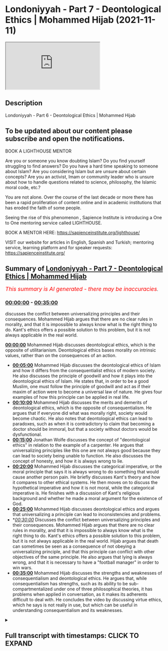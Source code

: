 # Londoniyyah - Part 7 - Deontological Ethics | Mohammed Hijab (2021-11-11)

<iframe loading='lazy' src='https://www.youtube.com/embed/H59kvs6CciI'></iframe>

## Description

Londoniyyah - Part 6 - Deontological Ethics | Mohammed Hijab


To be updated about our content please subscribe and open the notifications.
----
BOOK A LIGHTHOUSE MENTOR

Are you or someone you know doubting Islam? Do you find yourself struggling to find answers?  Do you have a hard time speaking to someone about Islam?  Are you considering Islam but are unsure about certain concepts?  Are you an activist, Imam or community leader who is unsure about how to handle questions related to science, philosophy, the Islamic moral code, etc.?

You are not alone.  Over the course of the last decade or more there has been a rapid proliferation of content online and in academic institutions that has eroded the faith of some people.

Seeing the rise of  this phenomenon , Sapience Institute is introducing a One to One mentoring service called LIGHTHOUSE.

BOOK A MENTOR HERE: https://sapienceinstitute.org/lighthouse/

VISIT our website for articles in English, Spanish and Turkish; mentoring service, learning platform and for speaker requests: https://sapienceinstitute.org/

## Summary of [Londoniyyah - Part 7 - Deontological Ethics | Mohammed Hijab](https://www.youtube.com/watch?v=H59kvs6CciI)


*<span style="color:red; font-size:125%">This summary is AI generated - there may be inaccuracies</span>. [](/)*

### [00:00:00](https://www.youtube.com/watch?v=H59kvs6CciI&t=0) - [00:35:00](https://www.youtube.com/watch?v=H59kvs6CciI&t=2100)

 discusses the conflict between universalizing principles and their consequences. Mohammed Hijab argues that there are no clear rules in morality, and that it is impossible to always know what is the right thing to do. Kant's ethics offers a possible solution to this problem, but it is not always applicable in the real world.

**[00:00:00](https://www.youtube.com/watch?v=H59kvs6CciI&t=0)** Mohammed Hijab discusses deontological ethics, which is the opposite of utilitarianism. Deontological ethics bases morality on intrinsic values, rather than on the consequences of an action.
* **[00:05:00](https://www.youtube.com/watch?v=H59kvs6CciI&t=300)**  Mohammed Hijab discusses the deontological ethics of Islam and how it differs from the consequentialist ethics of modern society. He also discusses the principle of goodwill and how it plays into the deontological ethics of Islam. He states that, in order to be a good Muslim, one must follow the principle of goodwill and act as if their maxim of action were to become a universal law of nature. He gives four examples of how this principle can be applied in real life.
* **[00:10:00](https://www.youtube.com/watch?v=H59kvs6CciI&t=600)** Mohammed Hijab discusses the merits and demerits of deontological ethics, which is the opposite of consequentialism. He argues that if everyone did what was morally right, society would become chaotic. He also notes that deontological ethics can lead to paradoxes, such as when it is contradictory to claim that becoming a doctor should be immoral, but that a society without doctors would be dysfunctional.
* **[00:15:00](https://www.youtube.com/watch?v=H59kvs6CciI&t=900)** Jonathan Wolfe discusses the concept of "deontological ethics" in relation to the example of a carpenter. He argues that universalizing principles like this one are not always good because they can lead to society being unable to function. He also discusses the concept of honesty, and how it is always wrong to lie.
* **[00:20:00](https://www.youtube.com/watch?v=H59kvs6CciI&t=1200)** Mohammed Hijab discusses the categorical imperative, or the moral principle that says it is always wrong to do something that would cause another person pain. He briefly discusses Kant's theory and how it compares to other ethical systems. He then moves on to discuss the hypothetical imperative and how it is not moral, while the categorical imperative is. He finishes with a discussion of Kant's religious background and whether he made a moral argument for the existence of God.
* **[00:25:00](https://www.youtube.com/watch?v=H59kvs6CciI&t=1500)** Mohammed Hijab discusses deontological ethics and argues that universalizing a principle can lead to inconsistencies and problems.
* **[00:30:00](https://www.youtube.com/watch?v=H59kvs6CciI&t=1800)* Discusses the conflict between universalizing principles and their consequences. Mohammed Hijab argues that there are no clear rules in morality, and that it is impossible to always know what is the right thing to do. Kant's ethics offers a possible solution to this problem, but it is not always applicable in the real world. Hijab argues that death can sometimes be seen as a consequence of not obeying a universalizing principle, and that this principle can conflict with other objectives of the same principle. He also argues that lying is always wrong, and that it is necessary to have a "football manager" in order to win wars.
* **[00:35:00](https://www.youtube.com/watch?v=H59kvs6CciI&t=2100)**  Mohammed Hijab discusses the strengths and weaknesses of consequentialism and deontological ethics. He argues that, while consequentialism has strengths, such as its ability to be sub-compartmentalized under one of three philosophical theories, it has problems when applied in conversation, as it makes its adherents difficult to deal with. He concludes the video by discussing virtue ethics, which he says is not really in use, but which can be useful in understanding consequentialism and its weaknesses.

<details><summary><h2>Full transcript with timestamps: CLICK TO EXPAND</h2></summary>

[0:00:13](https://youtu.be/H59kvs6CciI?t=13) how are you guys doing and welcome to  
[0:00:15](https://youtu.be/H59kvs6CciI?t=15) this new session that we're going to be  
[0:00:16](https://youtu.be/H59kvs6CciI?t=16) talking about deontological ethics in  
[0:00:18](https://youtu.be/H59kvs6CciI?t=18) what is this the ontological ethics that  
[0:00:20](https://youtu.be/H59kvs6CciI?t=20) we are talking about we are going to  
[0:00:22](https://youtu.be/H59kvs6CciI?t=22) discuss what deontological ethics is  
[0:00:24](https://youtu.be/H59kvs6CciI?t=24) especially in conjunction with this main  
[0:00:25](https://youtu.be/H59kvs6CciI?t=25) proponent which is immanuel kant  
[0:00:27](https://youtu.be/H59kvs6CciI?t=27) probably one of the most  
[0:00:29](https://youtu.be/H59kvs6CciI?t=29) if not arguably the most prolific  
[0:00:32](https://youtu.be/H59kvs6CciI?t=32) enlightenment philosopher  
[0:00:34](https://youtu.be/H59kvs6CciI?t=34) that probably existed  
[0:00:35](https://youtu.be/H59kvs6CciI?t=35) but before we do all of that we're going  
[0:00:37](https://youtu.be/H59kvs6CciI?t=37) to read the poem and come back and  
[0:00:40](https://youtu.be/H59kvs6CciI?t=40) explain it  
[0:00:41](https://youtu.be/H59kvs6CciI?t=41) firstly  
[0:01:05](https://youtu.be/H59kvs6CciI?t=65) right  
[0:01:06](https://youtu.be/H59kvs6CciI?t=66) now what we're going to do now is look  
[0:01:08](https://youtu.be/H59kvs6CciI?t=68) at some of the things  
[0:01:09](https://youtu.be/H59kvs6CciI?t=69) that kant said but before we go into  
[0:01:12](https://youtu.be/H59kvs6CciI?t=72) that it should be noted that in the  
[0:01:13](https://youtu.be/H59kvs6CciI?t=73) liberal tradition really there are two  
[0:01:15](https://youtu.be/H59kvs6CciI?t=75) main schools of thought the first is  
[0:01:17](https://youtu.be/H59kvs6CciI?t=77) well you could say two schools of  
[0:01:19](https://youtu.be/H59kvs6CciI?t=79) thought which  
[0:01:20](https://youtu.be/H59kvs6CciI?t=80) act as a basis for liberalism  
[0:01:23](https://youtu.be/H59kvs6CciI?t=83) first as we've discussed last time which  
[0:01:24](https://youtu.be/H59kvs6CciI?t=84) is utilitarianism js mill we spoke about  
[0:01:27](https://youtu.be/H59kvs6CciI?t=87) jeremy bentham pain and pleasure the  
[0:01:29](https://youtu.be/H59kvs6CciI?t=89) great is good for the greatest number  
[0:01:31](https://youtu.be/H59kvs6CciI?t=91) okay that's one thing the other thing is  
[0:01:33](https://youtu.be/H59kvs6CciI?t=93) this deontological ethics which in many  
[0:01:35](https://youtu.be/H59kvs6CciI?t=95) ways is the opposite of utilitarianism  
[0:01:38](https://youtu.be/H59kvs6CciI?t=98) very ironically it's the opposite and  
[0:01:41](https://youtu.be/H59kvs6CciI?t=101) it forms the basis for many people  
[0:01:44](https://youtu.be/H59kvs6CciI?t=104) of uh what constitutes deontological uh  
[0:01:47](https://youtu.be/H59kvs6CciI?t=107) sorry what constitutes the base of  
[0:01:48](https://youtu.be/H59kvs6CciI?t=108) liberalism  
[0:01:50](https://youtu.be/H59kvs6CciI?t=110) so  
[0:01:50](https://youtu.be/H59kvs6CciI?t=110) actually it's important to note that in  
[0:01:52](https://youtu.be/H59kvs6CciI?t=112) moral philosophy or in ethics yeah  
[0:01:55](https://youtu.be/H59kvs6CciI?t=115) usually in the western tradition is  
[0:01:57](https://youtu.be/H59kvs6CciI?t=117) divided into three different things okay  
[0:02:00](https://youtu.be/H59kvs6CciI?t=120) it's divided into deontological ethics  
[0:02:03](https://youtu.be/H59kvs6CciI?t=123) consequentialism number two and number  
[0:02:06](https://youtu.be/H59kvs6CciI?t=126) three virtue ethics okay now we are not  
[0:02:08](https://youtu.be/H59kvs6CciI?t=128) going to cover virtue ethics in any  
[0:02:10](https://youtu.be/H59kvs6CciI?t=130) level of detail in this course virtue  
[0:02:12](https://youtu.be/H59kvs6CciI?t=132) ethics is connected with hellenistic  
[0:02:15](https://youtu.be/H59kvs6CciI?t=135) philosophy  
[0:02:17](https://youtu.be/H59kvs6CciI?t=137) in particular aristotle who wrote a book  
[0:02:18](https://youtu.be/H59kvs6CciI?t=138) on virtue ethics virtue ethics just  
[0:02:21](https://youtu.be/H59kvs6CciI?t=141) quickly is about  
[0:02:22](https://youtu.be/H59kvs6CciI?t=142) not prescriptive or descriptive even  
[0:02:25](https://youtu.be/H59kvs6CciI?t=145) it's to do with virtues as it says on  
[0:02:28](https://youtu.be/H59kvs6CciI?t=148) the tin okay so it's about for example  
[0:02:31](https://youtu.be/H59kvs6CciI?t=151) he would say there's like a goldilocks  
[0:02:32](https://youtu.be/H59kvs6CciI?t=152) zone i mean not this language but the  
[0:02:35](https://youtu.be/H59kvs6CciI?t=155) goldilocks zone of not being too hasty  
[0:02:37](https://youtu.be/H59kvs6CciI?t=157) not being too  
[0:02:39](https://youtu.be/H59kvs6CciI?t=159) brave uh not being too um  
[0:02:42](https://youtu.be/H59kvs6CciI?t=162) cowardly but being brave and that's  
[0:02:43](https://youtu.be/H59kvs6CciI?t=163) that's that's where the virtue is  
[0:02:45](https://youtu.be/H59kvs6CciI?t=165) there's it's about what kind of  
[0:02:46](https://youtu.be/H59kvs6CciI?t=166) characteristics you have rather than  
[0:02:47](https://youtu.be/H59kvs6CciI?t=167) what you should do and what you  
[0:02:48](https://youtu.be/H59kvs6CciI?t=168) shouldn't do whereas with both  
[0:02:50](https://youtu.be/H59kvs6CciI?t=170) consequentialism and deontological  
[0:02:52](https://youtu.be/H59kvs6CciI?t=172) ethics it's about what you should do and  
[0:02:53](https://youtu.be/H59kvs6CciI?t=173) what you shouldn't do whereas for  
[0:02:55](https://youtu.be/H59kvs6CciI?t=175) for aristotle and those who followed him  
[0:02:58](https://youtu.be/H59kvs6CciI?t=178) it was about how you should be rather  
[0:03:00](https://youtu.be/H59kvs6CciI?t=180) than what you should do  
[0:03:02](https://youtu.be/H59kvs6CciI?t=182) but this how you should be rather than  
[0:03:04](https://youtu.be/H59kvs6CciI?t=184) what you should do although it sounds  
[0:03:05](https://youtu.be/H59kvs6CciI?t=185) very nice  
[0:03:07](https://youtu.be/H59kvs6CciI?t=187) especially in self-development uh terms  
[0:03:09](https://youtu.be/H59kvs6CciI?t=189) it's not very applicable when it comes  
[0:03:11](https://youtu.be/H59kvs6CciI?t=191) to legislation i mean you can't really  
[0:03:13](https://youtu.be/H59kvs6CciI?t=193) put that into  
[0:03:14](https://youtu.be/H59kvs6CciI?t=194) law you can't translate that into law  
[0:03:16](https://youtu.be/H59kvs6CciI?t=196) but this is illegal this is legal this  
[0:03:18](https://youtu.be/H59kvs6CciI?t=198) is right this is wrong  
[0:03:19](https://youtu.be/H59kvs6CciI?t=199) and so on and so because of that it's  
[0:03:21](https://youtu.be/H59kvs6CciI?t=201) not featured  
[0:03:23](https://youtu.be/H59kvs6CciI?t=203) in the discourses in modern times as  
[0:03:25](https://youtu.be/H59kvs6CciI?t=205) much as the other two have which is  
[0:03:26](https://youtu.be/H59kvs6CciI?t=206) consequentialism on the one hand as i  
[0:03:28](https://youtu.be/H59kvs6CciI?t=208) say  
[0:03:29](https://youtu.be/H59kvs6CciI?t=209) and the ontological ethics which is what  
[0:03:30](https://youtu.be/H59kvs6CciI?t=210) we're going to be talking about today  
[0:03:32](https://youtu.be/H59kvs6CciI?t=212) consequentialism or utilitarianism which  
[0:03:34](https://youtu.be/H59kvs6CciI?t=214) we've discussed already which is the  
[0:03:35](https://youtu.be/H59kvs6CciI?t=215) greatest good for the greatest number is  
[0:03:37](https://youtu.be/H59kvs6CciI?t=217) a form of consequentialism okay is a  
[0:03:40](https://youtu.be/H59kvs6CciI?t=220) form of consequentialism it's very  
[0:03:42](https://youtu.be/H59kvs6CciI?t=222) important consequentialism is idea that  
[0:03:44](https://youtu.be/H59kvs6CciI?t=224) what you do is based on or the goodness  
[0:03:47](https://youtu.be/H59kvs6CciI?t=227) or the badness of whatever you do is  
[0:03:48](https://youtu.be/H59kvs6CciI?t=228) based on the consequences  
[0:03:50](https://youtu.be/H59kvs6CciI?t=230) so if i do something and it causes a lot  
[0:03:53](https://youtu.be/H59kvs6CciI?t=233) of harm for people  
[0:03:55](https://youtu.be/H59kvs6CciI?t=235) that consequence is a bad consequence  
[0:03:57](https://youtu.be/H59kvs6CciI?t=237) and therefore morality will be based on  
[0:04:00](https://youtu.be/H59kvs6CciI?t=240) whether the bad is more than the good or  
[0:04:02](https://youtu.be/H59kvs6CciI?t=242) the good is more than the bad  
[0:04:04](https://youtu.be/H59kvs6CciI?t=244) and that is utilitarianism obviously is  
[0:04:06](https://youtu.be/H59kvs6CciI?t=246) an extension of that is saying the  
[0:04:08](https://youtu.be/H59kvs6CciI?t=248) greatest good for the greatest number we  
[0:04:09](https://youtu.be/H59kvs6CciI?t=249) want to minimize the most pain for the  
[0:04:11](https://youtu.be/H59kvs6CciI?t=251) most people  
[0:04:12](https://youtu.be/H59kvs6CciI?t=252) now deontological ethics says  
[0:04:16](https://youtu.be/H59kvs6CciI?t=256) the ontological ethics  
[0:04:19](https://youtu.be/H59kvs6CciI?t=259) is it says no it says this is not how we  
[0:04:22](https://youtu.be/H59kvs6CciI?t=262) should base our morality  
[0:04:24](https://youtu.be/H59kvs6CciI?t=264) we should base our morality on something  
[0:04:26](https://youtu.be/H59kvs6CciI?t=266) referred to as good will okay we're not  
[0:04:29](https://youtu.be/H59kvs6CciI?t=269) doing it because of its consequences  
[0:04:31](https://youtu.be/H59kvs6CciI?t=271) we're doing it because  
[0:04:33](https://youtu.be/H59kvs6CciI?t=273) it's good in and of itself it has  
[0:04:35](https://youtu.be/H59kvs6CciI?t=275) intrinsic value  
[0:04:38](https://youtu.be/H59kvs6CciI?t=278) so on the one hand consequentialism  
[0:04:40](https://youtu.be/H59kvs6CciI?t=280) utilitarianism  
[0:04:42](https://youtu.be/H59kvs6CciI?t=282) or utilitarianism which is  
[0:04:44](https://youtu.be/H59kvs6CciI?t=284) consequentialist  
[0:04:45](https://youtu.be/H59kvs6CciI?t=285) has what you call instrumental value  
[0:04:49](https://youtu.be/H59kvs6CciI?t=289) okay instrumental value whereas  
[0:04:51](https://youtu.be/H59kvs6CciI?t=291) deontological ethics says no it's  
[0:04:53](https://youtu.be/H59kvs6CciI?t=293) intrinsic value i'm doing it not because  
[0:04:55](https://youtu.be/H59kvs6CciI?t=295) of the consequences  
[0:04:56](https://youtu.be/H59kvs6CciI?t=296) but because it's good in and of itself  
[0:04:59](https://youtu.be/H59kvs6CciI?t=299) okay now obviously as you're thinking  
[0:05:00](https://youtu.be/H59kvs6CciI?t=300) here where do we stand on the on the  
[0:05:02](https://youtu.be/H59kvs6CciI?t=302) issues as muslims  
[0:05:04](https://youtu.be/H59kvs6CciI?t=304) are we on are we consequentialists some  
[0:05:07](https://youtu.be/H59kvs6CciI?t=307) are we deontological  
[0:05:09](https://youtu.be/H59kvs6CciI?t=309) and just to put it out there and it will  
[0:05:11](https://youtu.be/H59kvs6CciI?t=311) come to that in the poem but we're  
[0:05:13](https://youtu.be/H59kvs6CciI?t=313) neither or  
[0:05:15](https://youtu.be/H59kvs6CciI?t=315) we're both  
[0:05:16](https://youtu.be/H59kvs6CciI?t=316) okay this is the answer  
[0:05:18](https://youtu.be/H59kvs6CciI?t=318) we say that there are some times where  
[0:05:20](https://youtu.be/H59kvs6CciI?t=320) being consequentialist is the right  
[0:05:22](https://youtu.be/H59kvs6CciI?t=322) thing to do  
[0:05:23](https://youtu.be/H59kvs6CciI?t=323) and other times where being  
[0:05:24](https://youtu.be/H59kvs6CciI?t=324) consequentialist  
[0:05:26](https://youtu.be/H59kvs6CciI?t=326) is not the right thing to do and and  
[0:05:27](https://youtu.be/H59kvs6CciI?t=327) following  
[0:05:29](https://youtu.be/H59kvs6CciI?t=329) doing something for the sake of doing it  
[0:05:31](https://youtu.be/H59kvs6CciI?t=331) is the right thing to do  
[0:05:32](https://youtu.be/H59kvs6CciI?t=332) and we will see why taking one of the  
[0:05:35](https://youtu.be/H59kvs6CciI?t=335) two  
[0:05:36](https://youtu.be/H59kvs6CciI?t=336) and not incorporating the other  
[0:05:38](https://youtu.be/H59kvs6CciI?t=338) whilst it solves a lot of problems  
[0:05:40](https://youtu.be/H59kvs6CciI?t=340) creates a lot of problems as well  
[0:05:42](https://youtu.be/H59kvs6CciI?t=342) so  
[0:05:44](https://youtu.be/H59kvs6CciI?t=344) just to to if you look at the third  
[0:05:46](https://youtu.be/H59kvs6CciI?t=346) slide here you'll see  
[0:05:50](https://youtu.be/H59kvs6CciI?t=350) some of the books okay that were written  
[0:05:52](https://youtu.be/H59kvs6CciI?t=352) so immanuel kant wrote a book called  
[0:05:54](https://youtu.be/H59kvs6CciI?t=354) groundwork of the metaphysics of the  
[0:05:55](https://youtu.be/H59kvs6CciI?t=355) moral in 1785.  
[0:05:58](https://youtu.be/H59kvs6CciI?t=358) now jeremy bentham we've discussed  
[0:06:00](https://youtu.be/H59kvs6CciI?t=360) already we discussed he was the mentor  
[0:06:01](https://youtu.be/H59kvs6CciI?t=361) of j.s mill who wrote the book on  
[0:06:03](https://youtu.be/H59kvs6CciI?t=363) utilitarianism which  
[0:06:05](https://youtu.be/H59kvs6CciI?t=365) basically acted as the basis for the  
[0:06:07](https://youtu.be/H59kvs6CciI?t=367) dominant ethic of today which is the  
[0:06:09](https://youtu.be/H59kvs6CciI?t=369) liberal ethic  
[0:06:11](https://youtu.be/H59kvs6CciI?t=371) he wrote his book introduction to the  
[0:06:12](https://youtu.be/H59kvs6CciI?t=372) principle of moral legislation four  
[0:06:14](https://youtu.be/H59kvs6CciI?t=374) years later obviously he had other works  
[0:06:16](https://youtu.be/H59kvs6CciI?t=376) before that but you can see there's a  
[0:06:17](https://youtu.be/H59kvs6CciI?t=377) conversation that's being had between  
[0:06:19](https://youtu.be/H59kvs6CciI?t=379) them and they are clearly aware of each  
[0:06:20](https://youtu.be/H59kvs6CciI?t=380) other's work  
[0:06:22](https://youtu.be/H59kvs6CciI?t=382) so these are competing ideas  
[0:06:25](https://youtu.be/H59kvs6CciI?t=385) okay and not only are they competing  
[0:06:28](https://youtu.be/H59kvs6CciI?t=388) in a  
[0:06:30](https://youtu.be/H59kvs6CciI?t=390) when we look in hindsight back no  
[0:06:32](https://youtu.be/H59kvs6CciI?t=392) actually they were competing with each  
[0:06:33](https://youtu.be/H59kvs6CciI?t=393) other as it stands like they knew of  
[0:06:35](https://youtu.be/H59kvs6CciI?t=395) each other's works and stuff like this  
[0:06:38](https://youtu.be/H59kvs6CciI?t=398) so we talked about this already that  
[0:06:39](https://youtu.be/H59kvs6CciI?t=399) unlike utilitarianism the theory starts  
[0:06:42](https://youtu.be/H59kvs6CciI?t=402) with the principle of goodwill  
[0:06:44](https://youtu.be/H59kvs6CciI?t=404) and  
[0:06:45](https://youtu.be/H59kvs6CciI?t=405) what you need to understand is kant's  
[0:06:48](https://youtu.be/H59kvs6CciI?t=408) supreme morality this is what he said  
[0:06:51](https://youtu.be/H59kvs6CciI?t=411) okay  
[0:06:51](https://youtu.be/H59kvs6CciI?t=411) so i'm going to read it out exactly in  
[0:06:53](https://youtu.be/H59kvs6CciI?t=413) his words  
[0:06:54](https://youtu.be/H59kvs6CciI?t=414) and we can think about it a little bit  
[0:06:55](https://youtu.be/H59kvs6CciI?t=415) maybe we can speak to the person next to  
[0:06:57](https://youtu.be/H59kvs6CciI?t=417) us he says this  
[0:06:59](https://youtu.be/H59kvs6CciI?t=419) act as if the maxim of your action were  
[0:07:02](https://youtu.be/H59kvs6CciI?t=422) to become by your will a universal law  
[0:07:05](https://youtu.be/H59kvs6CciI?t=425) of nature  
[0:07:07](https://youtu.be/H59kvs6CciI?t=427) so what is he saying  
[0:07:09](https://youtu.be/H59kvs6CciI?t=429) he's saying your actions  
[0:07:11](https://youtu.be/H59kvs6CciI?t=431) you have to imagine had everyone done  
[0:07:14](https://youtu.be/H59kvs6CciI?t=434) what i am doing would this be  
[0:07:18](https://youtu.be/H59kvs6CciI?t=438) good or bad  
[0:07:20](https://youtu.be/H59kvs6CciI?t=440) which in many ways and even though it's  
[0:07:23](https://youtu.be/H59kvs6CciI?t=443) against utilitarianism in utilitarianism  
[0:07:25](https://youtu.be/H59kvs6CciI?t=445) in some senses in many ways is similar  
[0:07:28](https://youtu.be/H59kvs6CciI?t=448) to it because you're still looking at  
[0:07:29](https://youtu.be/H59kvs6CciI?t=449) the aggregate aren't you still looking  
[0:07:30](https://youtu.be/H59kvs6CciI?t=450) at the end result  
[0:07:32](https://youtu.be/H59kvs6CciI?t=452) but in  
[0:07:34](https://youtu.be/H59kvs6CciI?t=454) direct terms it's not utilitarianism  
[0:07:37](https://youtu.be/H59kvs6CciI?t=457) because we're not looking at the direct  
[0:07:39](https://youtu.be/H59kvs6CciI?t=459) consequences in peer groups in society  
[0:07:41](https://youtu.be/H59kvs6CciI?t=461) we're looking at the overall we're  
[0:07:42](https://youtu.be/H59kvs6CciI?t=462) looking macro straight away  
[0:07:45](https://youtu.be/H59kvs6CciI?t=465) and that's why some have said actually  
[0:07:47](https://youtu.be/H59kvs6CciI?t=467) this is a form of utilitarianism but  
[0:07:49](https://youtu.be/H59kvs6CciI?t=469) it's called rule utilitarianism so they  
[0:07:51](https://youtu.be/H59kvs6CciI?t=471) divide utilitarianism to two things  
[0:07:53](https://youtu.be/H59kvs6CciI?t=473) act utilitarianism and rule rule  
[0:07:56](https://youtu.be/H59kvs6CciI?t=476) utilitarianism and they refer to this as  
[0:07:58](https://youtu.be/H59kvs6CciI?t=478) rule utilitarianism so in a sense  
[0:08:02](https://youtu.be/H59kvs6CciI?t=482) in an ironic kind of sense  
[0:08:04](https://youtu.be/H59kvs6CciI?t=484) it is a type of utilitarianism even  
[0:08:07](https://youtu.be/H59kvs6CciI?t=487) though it's against  
[0:08:08](https://youtu.be/H59kvs6CciI?t=488) the  
[0:08:09](https://youtu.be/H59kvs6CciI?t=489) the reasoning of utilitarianism which is  
[0:08:11](https://youtu.be/H59kvs6CciI?t=491) we look at the consequences he says no  
[0:08:13](https://youtu.be/H59kvs6CciI?t=493) we don't look at the consequences we're  
[0:08:14](https://youtu.be/H59kvs6CciI?t=494) doing it for the sake of doing it  
[0:08:16](https://youtu.be/H59kvs6CciI?t=496) and that's uncompromising okay it's very  
[0:08:18](https://youtu.be/H59kvs6CciI?t=498) uncomfortable we're going to see how  
[0:08:19](https://youtu.be/H59kvs6CciI?t=499) uncompromising is  
[0:08:23](https://youtu.be/H59kvs6CciI?t=503) so he gives  
[0:08:24](https://youtu.be/H59kvs6CciI?t=504) four examples and we're gonna oh yeah so  
[0:08:27](https://youtu.be/H59kvs6CciI?t=507) before we get there so you might have  
[0:08:29](https://youtu.be/H59kvs6CciI?t=509) heard some apologetics in islam you know  
[0:08:31](https://youtu.be/H59kvs6CciI?t=511) someone asked about the polygamy  
[0:08:32](https://youtu.be/H59kvs6CciI?t=512) situation why is polygamy allowed in  
[0:08:34](https://youtu.be/H59kvs6CciI?t=514) islam  
[0:08:35](https://youtu.be/H59kvs6CciI?t=515) and uh you might have heard it from zack  
[0:08:37](https://youtu.be/H59kvs6CciI?t=517) and i call ahmed didat on these kinds of  
[0:08:39](https://youtu.be/H59kvs6CciI?t=519) people and say well look there's more  
[0:08:40](https://youtu.be/H59kvs6CciI?t=520) women than there are men in the world  
[0:08:42](https://youtu.be/H59kvs6CciI?t=522) and if all the men got married and all  
[0:08:44](https://youtu.be/H59kvs6CciI?t=524) the women got married  
[0:08:46](https://youtu.be/H59kvs6CciI?t=526) then there'll be more men in the womb  
[0:08:47](https://youtu.be/H59kvs6CciI?t=527) this is a problem  
[0:08:49](https://youtu.be/H59kvs6CciI?t=529) so what kind of what kind of reasoning  
[0:08:50](https://youtu.be/H59kvs6CciI?t=530) is he using he's actually using a  
[0:08:52](https://youtu.be/H59kvs6CciI?t=532) canteen reasoning if you think about it  
[0:08:53](https://youtu.be/H59kvs6CciI?t=533) right  
[0:08:55](https://youtu.be/H59kvs6CciI?t=535) now should he be using a canteen  
[0:08:56](https://youtu.be/H59kvs6CciI?t=536) reasoning i mean  
[0:08:58](https://youtu.be/H59kvs6CciI?t=538) that's a question for another day but  
[0:08:59](https://youtu.be/H59kvs6CciI?t=539) the point is  
[0:09:01](https://youtu.be/H59kvs6CciI?t=541) there are limitations we're going to  
[0:09:02](https://youtu.be/H59kvs6CciI?t=542) come to see  
[0:09:04](https://youtu.be/H59kvs6CciI?t=544) of this canteen reasoning okay  
[0:09:07](https://youtu.be/H59kvs6CciI?t=547) do we believe in canteen reasoning in  
[0:09:08](https://youtu.be/H59kvs6CciI?t=548) all of the things in islam certainly not  
[0:09:11](https://youtu.be/H59kvs6CciI?t=551) okay there are some things which have  
[0:09:12](https://youtu.be/H59kvs6CciI?t=552) nothing to do with that  
[0:09:13](https://youtu.be/H59kvs6CciI?t=553) and we can show easy examples of this  
[0:09:16](https://youtu.be/H59kvs6CciI?t=556) but let's move on  
[0:09:18](https://youtu.be/H59kvs6CciI?t=558) so he can mentions four things  
[0:09:22](https://youtu.be/H59kvs6CciI?t=562) and he mentions i mean he mentions more  
[0:09:24](https://youtu.be/H59kvs6CciI?t=564) than four things but four main things  
[0:09:26](https://youtu.be/H59kvs6CciI?t=566) which he states  
[0:09:28](https://youtu.be/H59kvs6CciI?t=568) are if everyone did it if if everyone  
[0:09:31](https://youtu.be/H59kvs6CciI?t=571) did this  
[0:09:32](https://youtu.be/H59kvs6CciI?t=572) it would be an impossible state of  
[0:09:33](https://youtu.be/H59kvs6CciI?t=573) affairs it would be an impossible state  
[0:09:35](https://youtu.be/H59kvs6CciI?t=575) of affairs and therefore it's not just a  
[0:09:37](https://youtu.be/H59kvs6CciI?t=577) matter of the consequences  
[0:09:39](https://youtu.be/H59kvs6CciI?t=579) it's a matter of impossibility like the  
[0:09:42](https://youtu.be/H59kvs6CciI?t=582) society would be unrunnable  
[0:09:44](https://youtu.be/H59kvs6CciI?t=584) had these things been put in place  
[0:09:46](https://youtu.be/H59kvs6CciI?t=586) and the first thing he mentions is false  
[0:09:48](https://youtu.be/H59kvs6CciI?t=588) promises if everyone gave everyone false  
[0:09:50](https://youtu.be/H59kvs6CciI?t=590) promises  
[0:09:51](https://youtu.be/H59kvs6CciI?t=591) then society would not function it would  
[0:09:53](https://youtu.be/H59kvs6CciI?t=593) be an impossible state of affairs  
[0:09:56](https://youtu.be/H59kvs6CciI?t=596) that would that and that's true  
[0:09:57](https://youtu.be/H59kvs6CciI?t=597) to many extent we don't disagree with  
[0:09:59](https://youtu.be/H59kvs6CciI?t=599) this i mean there are some things that  
[0:10:00](https://youtu.be/H59kvs6CciI?t=600) if everyone done  
[0:10:02](https://youtu.be/H59kvs6CciI?t=602) that there would be a problem they say  
[0:10:04](https://youtu.be/H59kvs6CciI?t=604) an iphone i makes the whole world go  
[0:10:06](https://youtu.be/H59kvs6CciI?t=606) blind that's not true yes it would make  
[0:10:08](https://youtu.be/H59kvs6CciI?t=608) everyone have one eye by the way  
[0:10:10](https://youtu.be/H59kvs6CciI?t=610) monocular vision it's not they wouldn't  
[0:10:12](https://youtu.be/H59kvs6CciI?t=612) have it wouldn't ever because blindness  
[0:10:14](https://youtu.be/H59kvs6CciI?t=614) would require both eyes to be here and  
[0:10:16](https://youtu.be/H59kvs6CciI?t=616) anyway so this is false even if you  
[0:10:18](https://youtu.be/H59kvs6CciI?t=618) think about it just just logically  
[0:10:20](https://youtu.be/H59kvs6CciI?t=620) these expressions sometimes you think  
[0:10:22](https://youtu.be/H59kvs6CciI?t=622) about them just with a bit of  
[0:10:23](https://youtu.be/H59kvs6CciI?t=623) calculation everything falls apart  
[0:10:25](https://youtu.be/H59kvs6CciI?t=625) but the point is the idea is you know if  
[0:10:27](https://youtu.be/H59kvs6CciI?t=627) everyone's done it what would happen if  
[0:10:29](https://youtu.be/H59kvs6CciI?t=629) everyone gave each other false promises  
[0:10:30](https://youtu.be/H59kvs6CciI?t=630) what would happen if everyone  
[0:10:33](https://youtu.be/H59kvs6CciI?t=633) committed suicide and he gives them the  
[0:10:34](https://youtu.be/H59kvs6CciI?t=634) very third thing he talks about un um  
[0:10:38](https://youtu.be/H59kvs6CciI?t=638) untapped talent like if you have a  
[0:10:40](https://youtu.be/H59kvs6CciI?t=640) talent and you don't explore your talent  
[0:10:41](https://youtu.be/H59kvs6CciI?t=641) well if everyone who had a talent didn't  
[0:10:43](https://youtu.be/H59kvs6CciI?t=643) explore their talent what would happen  
[0:10:44](https://youtu.be/H59kvs6CciI?t=644) you'd have a talentless society  
[0:10:46](https://youtu.be/H59kvs6CciI?t=646) you know and uh  
[0:10:49](https://youtu.be/H59kvs6CciI?t=649) and he gives by the way interestingly he  
[0:10:50](https://youtu.be/H59kvs6CciI?t=650) gives the example of suicide as a fourth  
[0:10:52](https://youtu.be/H59kvs6CciI?t=652) example as well  
[0:10:54](https://youtu.be/H59kvs6CciI?t=654) now  
[0:10:55](https://youtu.be/H59kvs6CciI?t=655) before we go any further  
[0:10:57](https://youtu.be/H59kvs6CciI?t=657) i want you to speak to the person next  
[0:10:58](https://youtu.be/H59kvs6CciI?t=658) year and let's talk about the merits of  
[0:11:00](https://youtu.be/H59kvs6CciI?t=660) this  
[0:11:01](https://youtu.be/H59kvs6CciI?t=661) and think about the demerits of it as  
[0:11:03](https://youtu.be/H59kvs6CciI?t=663) well like okay you're already starting  
[0:11:06](https://youtu.be/H59kvs6CciI?t=666) to think this is what he's saying if  
[0:11:07](https://youtu.be/H59kvs6CciI?t=667) everyone done it  
[0:11:08](https://youtu.be/H59kvs6CciI?t=668) that's basically what he's saying  
[0:11:11](https://youtu.be/H59kvs6CciI?t=671) what can you think of are the merits and  
[0:11:14](https://youtu.be/H59kvs6CciI?t=674) the demerits of  
[0:11:16](https://youtu.be/H59kvs6CciI?t=676) this particular  
[0:11:18](https://youtu.be/H59kvs6CciI?t=678) moral philosophy  
[0:11:20](https://youtu.be/H59kvs6CciI?t=680) and so i'm going to give you three  
[0:11:21](https://youtu.be/H59kvs6CciI?t=681) minutes  
[0:11:22](https://youtu.be/H59kvs6CciI?t=682) and then we'll come back and talk to  
[0:11:24](https://youtu.be/H59kvs6CciI?t=684) each other  
[0:11:26](https://youtu.be/H59kvs6CciI?t=686) there was a book written by machiavelli  
[0:11:28](https://youtu.be/H59kvs6CciI?t=688) i'm not sure if anyone's read it  
[0:11:30](https://youtu.be/H59kvs6CciI?t=690) it's a prince  
[0:11:31](https://youtu.be/H59kvs6CciI?t=691) you know and it was written by  
[0:11:32](https://youtu.be/H59kvs6CciI?t=692) machiavelli to it was it was advice  
[0:11:36](https://youtu.be/H59kvs6CciI?t=696) to princes to to rulers and how to rule  
[0:11:39](https://youtu.be/H59kvs6CciI?t=699) a country  
[0:11:40](https://youtu.be/H59kvs6CciI?t=700) and it's the premise of the book if you  
[0:11:42](https://youtu.be/H59kvs6CciI?t=702) want to put it that way  
[0:11:44](https://youtu.be/H59kvs6CciI?t=704) is the unjustified means  
[0:11:46](https://youtu.be/H59kvs6CciI?t=706) do whatever it takes to get the job done  
[0:11:49](https://youtu.be/H59kvs6CciI?t=709) very pragmatic approach very let's get  
[0:11:51](https://youtu.be/H59kvs6CciI?t=711) the job done approach so he'll say  
[0:11:53](https://youtu.be/H59kvs6CciI?t=713) things i'm not you know word for word  
[0:11:54](https://youtu.be/H59kvs6CciI?t=714) but  
[0:11:55](https://youtu.be/H59kvs6CciI?t=715) you use as much  
[0:11:58](https://youtu.be/H59kvs6CciI?t=718) love as possible to get them to love you  
[0:12:00](https://youtu.be/H59kvs6CciI?t=720) and if that fails get them to fear you  
[0:12:01](https://youtu.be/H59kvs6CciI?t=721) you know  
[0:12:02](https://youtu.be/H59kvs6CciI?t=722) things like that you know  
[0:12:04](https://youtu.be/H59kvs6CciI?t=724) and some of it i mean obviously it's  
[0:12:06](https://youtu.be/H59kvs6CciI?t=726) very practical advice  
[0:12:08](https://youtu.be/H59kvs6CciI?t=728) but  
[0:12:09](https://youtu.be/H59kvs6CciI?t=729) you can if you go too far in that  
[0:12:11](https://youtu.be/H59kvs6CciI?t=731) direction as we'll see today  
[0:12:14](https://youtu.be/H59kvs6CciI?t=734) uh  
[0:12:14](https://youtu.be/H59kvs6CciI?t=734) it can lead to catastrophic uh  
[0:12:17](https://youtu.be/H59kvs6CciI?t=737) outcomes  
[0:12:18](https://youtu.be/H59kvs6CciI?t=738) you can justify all kinds of killing and  
[0:12:20](https://youtu.be/H59kvs6CciI?t=740) all kind you can do a lot of things but  
[0:12:22](https://youtu.be/H59kvs6CciI?t=742) before we get to those examples let's  
[0:12:24](https://youtu.be/H59kvs6CciI?t=744) talk about deontological ethics which is  
[0:12:26](https://youtu.be/H59kvs6CciI?t=746) the opposite of consequentialism which  
[0:12:28](https://youtu.be/H59kvs6CciI?t=748) says  
[0:12:28](https://youtu.be/H59kvs6CciI?t=748) the end's never justified it means it's  
[0:12:30](https://youtu.be/H59kvs6CciI?t=750) about the aggregate total and the  
[0:12:31](https://youtu.be/H59kvs6CciI?t=751) universalizing principle  
[0:12:33](https://youtu.be/H59kvs6CciI?t=753) what are some of the merits  
[0:12:35](https://youtu.be/H59kvs6CciI?t=755) uh  
[0:12:43](https://youtu.be/H59kvs6CciI?t=763) um just truthful society  
[0:12:47](https://youtu.be/H59kvs6CciI?t=767) if you uh if you  
[0:12:48](https://youtu.be/H59kvs6CciI?t=768) universalize the truthfulness and  
[0:12:51](https://youtu.be/H59kvs6CciI?t=771) everybody's telling the truth  
[0:12:53](https://youtu.be/H59kvs6CciI?t=773) then you get rid of from you know 90  
[0:12:56](https://youtu.be/H59kvs6CciI?t=776) percent of the world's problems probably  
[0:12:58](https://youtu.be/H59kvs6CciI?t=778) so that's uh yeah so things like  
[0:13:00](https://youtu.be/H59kvs6CciI?t=780) corruption yeah a noble thing yeah to do  
[0:13:02](https://youtu.be/H59kvs6CciI?t=782) yeah yeah you can see how why that can  
[0:13:05](https://youtu.be/H59kvs6CciI?t=785) be a really good thing yeah it also  
[0:13:06](https://youtu.be/H59kvs6CciI?t=786) addresses some of the problems with the  
[0:13:08](https://youtu.be/H59kvs6CciI?t=788) utilitarianism like for example gang  
[0:13:10](https://youtu.be/H59kvs6CciI?t=790) rape and things like that  
[0:13:12](https://youtu.be/H59kvs6CciI?t=792) yes yes some of the obvious  
[0:13:15](https://youtu.be/H59kvs6CciI?t=795) examples uh the problems with  
[0:13:17](https://youtu.be/H59kvs6CciI?t=797) consequentialism yes yes  
[0:13:19](https://youtu.be/H59kvs6CciI?t=799) good point anything else any other  
[0:13:21](https://youtu.be/H59kvs6CciI?t=801) it's a good point that you said that it  
[0:13:22](https://youtu.be/H59kvs6CciI?t=802) addresses a lot of the problems of  
[0:13:24](https://youtu.be/H59kvs6CciI?t=804) consequentialism  
[0:13:25](https://youtu.be/H59kvs6CciI?t=805) obviously the opposite can also be said  
[0:13:27](https://youtu.be/H59kvs6CciI?t=807) that but we'll come to this  
[0:13:29](https://youtu.be/H59kvs6CciI?t=809) um any other points  
[0:13:31](https://youtu.be/H59kvs6CciI?t=811) what's the strength of this theory  
[0:13:37](https://youtu.be/H59kvs6CciI?t=817) i mean look just think about one of the  
[0:13:38](https://youtu.be/H59kvs6CciI?t=818) examples that we talked about untapped  
[0:13:40](https://youtu.be/H59kvs6CciI?t=820) talent that's a really good way of  
[0:13:42](https://youtu.be/H59kvs6CciI?t=822) putting it isn't it  
[0:13:43](https://youtu.be/H59kvs6CciI?t=823) he's basically d he's  
[0:13:45](https://youtu.be/H59kvs6CciI?t=825) he's immoralizing  
[0:13:47](https://youtu.be/H59kvs6CciI?t=827) or demoralizing the idea of someone not  
[0:13:49](https://youtu.be/H59kvs6CciI?t=829) using their talent  
[0:13:51](https://youtu.be/H59kvs6CciI?t=831) and he's saying it's not it's not good  
[0:13:53](https://youtu.be/H59kvs6CciI?t=833) because if everyone did that we wouldn't  
[0:13:54](https://youtu.be/H59kvs6CciI?t=834) have we would have  
[0:13:56](https://youtu.be/H59kvs6CciI?t=836) what kind of society talent in the  
[0:13:57](https://youtu.be/H59kvs6CciI?t=837) society  
[0:13:58](https://youtu.be/H59kvs6CciI?t=838) if you think about it that's a very  
[0:14:00](https://youtu.be/H59kvs6CciI?t=840) powerful thing to think it's a very  
[0:14:01](https://youtu.be/H59kvs6CciI?t=841) powerful way of putting it  
[0:14:03](https://youtu.be/H59kvs6CciI?t=843) you know  
[0:14:05](https://youtu.be/H59kvs6CciI?t=845) and it's efficient economically you can  
[0:14:07](https://youtu.be/H59kvs6CciI?t=847) see the merits in this no  
[0:14:08](https://youtu.be/H59kvs6CciI?t=848) can you see the mercenaries any other  
[0:14:10](https://youtu.be/H59kvs6CciI?t=850) merits before we move on  
[0:14:17](https://youtu.be/H59kvs6CciI?t=857) yes more fair  
[0:14:18](https://youtu.be/H59kvs6CciI?t=858) you can get more fair society of it  
[0:14:20](https://youtu.be/H59kvs6CciI?t=860) depending on how the society is in the  
[0:14:22](https://youtu.be/H59kvs6CciI?t=862) first place  
[0:14:23](https://youtu.be/H59kvs6CciI?t=863) but potentially yeah i mean it depends  
[0:14:24](https://youtu.be/H59kvs6CciI?t=864) on what society is in the first place  
[0:14:27](https://youtu.be/H59kvs6CciI?t=867) you know  
[0:14:28](https://youtu.be/H59kvs6CciI?t=868) anything else  
[0:14:32](https://youtu.be/H59kvs6CciI?t=872) anything from your side  
[0:14:35](https://youtu.be/H59kvs6CciI?t=875) not really what about the demerits so  
[0:14:36](https://youtu.be/H59kvs6CciI?t=876) some of the  
[0:14:38](https://youtu.be/H59kvs6CciI?t=878) yeah you're ready now yeah  
[0:14:40](https://youtu.be/H59kvs6CciI?t=880) it seems to run into paradoxes sometimes  
[0:14:42](https://youtu.be/H59kvs6CciI?t=882) for example if you take the  
[0:14:44](https://youtu.be/H59kvs6CciI?t=884) universalizing principle  
[0:14:46](https://youtu.be/H59kvs6CciI?t=886) so if if if everyone becomes a doctor  
[0:14:49](https://youtu.be/H59kvs6CciI?t=889) according to that principle it would be  
[0:14:50](https://youtu.be/H59kvs6CciI?t=890) a society wouldn't function because we  
[0:14:52](https://youtu.be/H59kvs6CciI?t=892) need diversity in everybody else so  
[0:14:54](https://youtu.be/H59kvs6CciI?t=894) therefore according to that principle  
[0:14:55](https://youtu.be/H59kvs6CciI?t=895) becoming a doctor should be immoral but  
[0:14:57](https://youtu.be/H59kvs6CciI?t=897) then if if nobody becomes a doctor then  
[0:15:00](https://youtu.be/H59kvs6CciI?t=900) that also uh is not a desirable right so  
[0:15:03](https://youtu.be/H59kvs6CciI?t=903) it's funny enough because there's a book  
[0:15:05](https://youtu.be/H59kvs6CciI?t=905) that you should read on this or you know  
[0:15:07](https://youtu.be/H59kvs6CciI?t=907) begin a book  
[0:15:09](https://youtu.be/H59kvs6CciI?t=909) uh  
[0:15:10](https://youtu.be/H59kvs6CciI?t=910) by jonathan wolfe jonathan wolfe he's  
[0:15:13](https://youtu.be/H59kvs6CciI?t=913) actually got a book on moral philosophy  
[0:15:15](https://youtu.be/H59kvs6CciI?t=915) i think it's called moral philosophy  
[0:15:17](https://youtu.be/H59kvs6CciI?t=917) it's very easy to read and he actually  
[0:15:19](https://youtu.be/H59kvs6CciI?t=919) mentions this exact  
[0:15:22](https://youtu.be/H59kvs6CciI?t=922) example he mentions in fact the  
[0:15:24](https://youtu.be/H59kvs6CciI?t=924) carpenter example if everyone were to  
[0:15:26](https://youtu.be/H59kvs6CciI?t=926) become a carpenter but then he then he  
[0:15:29](https://youtu.be/H59kvs6CciI?t=929) says look this emanuel kant  
[0:15:31](https://youtu.be/H59kvs6CciI?t=931) this is what jonathan wolf is saying he  
[0:15:33](https://youtu.be/H59kvs6CciI?t=933) says emmanuel kant would say this is not  
[0:15:35](https://youtu.be/H59kvs6CciI?t=935) a very good interrogation  
[0:15:36](https://youtu.be/H59kvs6CciI?t=936) and the reason why is because the  
[0:15:38](https://youtu.be/H59kvs6CciI?t=938) universalizing principle here is not  
[0:15:40](https://youtu.be/H59kvs6CciI?t=940) that  
[0:15:41](https://youtu.be/H59kvs6CciI?t=941) everyone should be a carpenter or doctor  
[0:15:44](https://youtu.be/H59kvs6CciI?t=944) the universalizing principle is that  
[0:15:45](https://youtu.be/H59kvs6CciI?t=945) everyone should do the profession that  
[0:15:47](https://youtu.be/H59kvs6CciI?t=947) they are best at  
[0:15:49](https://youtu.be/H59kvs6CciI?t=949) do you see the point you see and see  
[0:15:51](https://youtu.be/H59kvs6CciI?t=951) that is a good that is a good response  
[0:15:53](https://youtu.be/H59kvs6CciI?t=953) to that refutation  
[0:15:56](https://youtu.be/H59kvs6CciI?t=956) so we have to get stronger now  
[0:15:58](https://youtu.be/H59kvs6CciI?t=958) we have to become more powerful we'll  
[0:15:59](https://youtu.be/H59kvs6CciI?t=959) get stronger especially when  
[0:16:02](https://youtu.be/H59kvs6CciI?t=962) you want to say anything  
[0:16:05](https://youtu.be/H59kvs6CciI?t=965) applying that principle then the  
[0:16:07](https://youtu.be/H59kvs6CciI?t=967) universalizing principle  
[0:16:08](https://youtu.be/H59kvs6CciI?t=968) there's uh why is arbitrary explain to  
[0:16:11](https://youtu.be/H59kvs6CciI?t=971) me why it's arbitrary yeah yeah  
[0:16:13](https://youtu.be/H59kvs6CciI?t=973) why can you uh apply it uh in that way  
[0:16:16](https://youtu.be/H59kvs6CciI?t=976) which is like everybody should uh  
[0:16:18](https://youtu.be/H59kvs6CciI?t=978) he's saying that he's saying that if if  
[0:16:20](https://youtu.be/H59kvs6CciI?t=980) society were to act in x  
[0:16:23](https://youtu.be/H59kvs6CciI?t=983) x-way where x here  
[0:16:26](https://youtu.be/H59kvs6CciI?t=986) and if that's universalized  
[0:16:29](https://youtu.be/H59kvs6CciI?t=989) and if that thing which is being  
[0:16:30](https://youtu.be/H59kvs6CciI?t=990) universalized makes society impossible  
[0:16:32](https://youtu.be/H59kvs6CciI?t=992) to run like everyone lying to each other  
[0:16:34](https://youtu.be/H59kvs6CciI?t=994) or contracts not being fulfilled  
[0:16:36](https://youtu.be/H59kvs6CciI?t=996) promises then that thing should be  
[0:16:37](https://youtu.be/H59kvs6CciI?t=997) outlawed  
[0:16:40](https://youtu.be/H59kvs6CciI?t=1000) it's a strong argument  
[0:16:41](https://youtu.be/H59kvs6CciI?t=1001) and we need something stronger than this  
[0:16:45](https://youtu.be/H59kvs6CciI?t=1005) to refute it  
[0:16:47](https://youtu.be/H59kvs6CciI?t=1007) by everybody just telling the truth it  
[0:16:49](https://youtu.be/H59kvs6CciI?t=1009) would be also chaotic  
[0:16:51](https://youtu.be/H59kvs6CciI?t=1011) in the sense of like  
[0:16:52](https://youtu.be/H59kvs6CciI?t=1012) uh  
[0:16:53](https://youtu.be/H59kvs6CciI?t=1013) sometimes you have to hide some some i  
[0:16:56](https://youtu.be/H59kvs6CciI?t=1016) like this so this very good point but we  
[0:16:58](https://youtu.be/H59kvs6CciI?t=1018) will get some good examples of this so  
[0:17:00](https://youtu.be/H59kvs6CciI?t=1020) have you got any examples of this yeah  
[0:17:01](https://youtu.be/H59kvs6CciI?t=1021) for instance  
[0:17:03](https://youtu.be/H59kvs6CciI?t=1023) if you ask me something that  
[0:17:05](https://youtu.be/H59kvs6CciI?t=1025) i don't want to answer in the sense  
[0:17:07](https://youtu.be/H59kvs6CciI?t=1027) no but he will say if you don't want to  
[0:17:08](https://youtu.be/H59kvs6CciI?t=1028) answer it and not answering it it's not  
[0:17:10](https://youtu.be/H59kvs6CciI?t=1030) telling no it's not lying about it yeah  
[0:17:12](https://youtu.be/H59kvs6CciI?t=1032) but  
[0:17:14](https://youtu.be/H59kvs6CciI?t=1034) okay we'll come to this right  
[0:17:15](https://youtu.be/H59kvs6CciI?t=1035) let's not jump the gun okay it'll we'll  
[0:17:17](https://youtu.be/H59kvs6CciI?t=1037) come to this in fact that was something  
[0:17:19](https://youtu.be/H59kvs6CciI?t=1039) he brought up himself someone comes to  
[0:17:20](https://youtu.be/H59kvs6CciI?t=1040) the house but we can we can have  
[0:17:22](https://youtu.be/H59kvs6CciI?t=1042) we can have stronger examples  
[0:17:24](https://youtu.be/H59kvs6CciI?t=1044) and husbands so many  
[0:17:26](https://youtu.be/H59kvs6CciI?t=1046) relations that no that is true you know  
[0:17:29](https://youtu.be/H59kvs6CciI?t=1049) and just just for just for the sake of  
[0:17:31](https://youtu.be/H59kvs6CciI?t=1051) for the sake of 10b here uh  
[0:17:34](https://youtu.be/H59kvs6CciI?t=1054) reminder there is a hadith on this  
[0:17:38](https://youtu.be/H59kvs6CciI?t=1058) that lying is not allowed except for  
[0:17:40](https://youtu.be/H59kvs6CciI?t=1060) three things but we'll come to what  
[0:17:41](https://youtu.be/H59kvs6CciI?t=1061) those three things are  
[0:17:43](https://youtu.be/H59kvs6CciI?t=1063) afterwards like lying does he say that  
[0:17:46](https://youtu.be/H59kvs6CciI?t=1066) it's always  
[0:17:48](https://youtu.be/H59kvs6CciI?t=1068) wrong yes and we'll come to that we'll  
[0:17:49](https://youtu.be/H59kvs6CciI?t=1069) come to that all right let's let's move  
[0:17:51](https://youtu.be/H59kvs6CciI?t=1071) on to this um  
[0:17:52](https://youtu.be/H59kvs6CciI?t=1072) lying is always wrong for him he's there  
[0:17:54](https://youtu.be/H59kvs6CciI?t=1074) is never enough there is never and he's  
[0:17:56](https://youtu.be/H59kvs6CciI?t=1076) very clear about that there's there's no  
[0:17:58](https://youtu.be/H59kvs6CciI?t=1078) second interpretation and lying you can  
[0:18:00](https://youtu.be/H59kvs6CciI?t=1080) never tell a lie  
[0:18:02](https://youtu.be/H59kvs6CciI?t=1082) you know and why because it's not about  
[0:18:03](https://youtu.be/H59kvs6CciI?t=1083) the consequences it's about it's  
[0:18:05](https://youtu.be/H59kvs6CciI?t=1085) universalized you've made it into a  
[0:18:06](https://youtu.be/H59kvs6CciI?t=1086) moral and therefore you can't lie  
[0:18:08](https://youtu.be/H59kvs6CciI?t=1088) okay let's move on let's move on  
[0:18:14](https://youtu.be/H59kvs6CciI?t=1094) we talked about  
[0:18:16](https://youtu.be/H59kvs6CciI?t=1096) he he's he's interesting and he's a he's  
[0:18:19](https://youtu.be/H59kvs6CciI?t=1099) a genius  
[0:18:20](https://youtu.be/H59kvs6CciI?t=1100) you can't mock him because  
[0:18:23](https://youtu.be/H59kvs6CciI?t=1103) you have to deal with him you know you  
[0:18:24](https://youtu.be/H59kvs6CciI?t=1104) really do have to deal with this guy's  
[0:18:25](https://youtu.be/H59kvs6CciI?t=1105) not a joke you can't just come and say  
[0:18:27](https://youtu.be/H59kvs6CciI?t=1107) well i've got the example that's going  
[0:18:28](https://youtu.be/H59kvs6CciI?t=1108) to finish him you have to think deeper  
[0:18:30](https://youtu.be/H59kvs6CciI?t=1110) if you want to finish this guy  
[0:18:31](https://youtu.be/H59kvs6CciI?t=1111) um  
[0:18:33](https://youtu.be/H59kvs6CciI?t=1113) first and foremost  
[0:18:34](https://youtu.be/H59kvs6CciI?t=1114) his  
[0:18:36](https://youtu.be/H59kvs6CciI?t=1116) he has some really interesting examples  
[0:18:38](https://youtu.be/H59kvs6CciI?t=1118) he says sometimes you can have virtues  
[0:18:40](https://youtu.be/H59kvs6CciI?t=1120) yeah  
[0:18:41](https://youtu.be/H59kvs6CciI?t=1121) like self-control is a virtue right  
[0:18:43](https://youtu.be/H59kvs6CciI?t=1123) because those virtues are sometimes not  
[0:18:45](https://youtu.be/H59kvs6CciI?t=1125) good to have in certain contexts  
[0:18:48](https://youtu.be/H59kvs6CciI?t=1128) and it gives the example of a  
[0:18:49](https://youtu.be/H59kvs6CciI?t=1129) self-controlled criminal  
[0:18:51](https://youtu.be/H59kvs6CciI?t=1131) and look what he says i find this  
[0:18:53](https://youtu.be/H59kvs6CciI?t=1133) fascinating it's very interesting to be  
[0:18:54](https://youtu.be/H59kvs6CciI?t=1134) honest he goes the coolness of a  
[0:18:57](https://youtu.be/H59kvs6CciI?t=1137) scrounger makes him more far more  
[0:18:59](https://youtu.be/H59kvs6CciI?t=1139) dangerous  
[0:19:01](https://youtu.be/H59kvs6CciI?t=1141) the coolness of a scrounger makes him  
[0:19:03](https://youtu.be/H59kvs6CciI?t=1143) far more dangerous because he's saying a  
[0:19:05](https://youtu.be/H59kvs6CciI?t=1145) chaotic scout scrounger like someone  
[0:19:07](https://youtu.be/H59kvs6CciI?t=1147) who's like a scrounger right a ruffian  
[0:19:10](https://youtu.be/H59kvs6CciI?t=1150) you know a thug but if he's chaotic he  
[0:19:12](https://youtu.be/H59kvs6CciI?t=1152) gets caught quickly his emotions run  
[0:19:14](https://youtu.be/H59kvs6CciI?t=1154) high he doesn't think but the ones who's  
[0:19:16](https://youtu.be/H59kvs6CciI?t=1156) cool and calculated and sit down with  
[0:19:18](https://youtu.be/H59kvs6CciI?t=1158) his friends and and plan the heist and  
[0:19:21](https://youtu.be/H59kvs6CciI?t=1161) this and that and going into the bank  
[0:19:22](https://youtu.be/H59kvs6CciI?t=1162) this guy's a dangerous one because he's  
[0:19:25](https://youtu.be/H59kvs6CciI?t=1165) he's calculated he's systematic he's  
[0:19:27](https://youtu.be/H59kvs6CciI?t=1167) machiavellian you know it's  
[0:19:29](https://youtu.be/H59kvs6CciI?t=1169) you know maybe some films there you're  
[0:19:31](https://youtu.be/H59kvs6CciI?t=1171) thinking about is it called the heist is  
[0:19:32](https://youtu.be/H59kvs6CciI?t=1172) that the phone  
[0:19:33](https://youtu.be/H59kvs6CciI?t=1173) it's called heat yeah is there a film  
[0:19:34](https://youtu.be/H59kvs6CciI?t=1174) called the heist  
[0:19:36](https://youtu.be/H59kvs6CciI?t=1176) there is a film called the heist you  
[0:19:37](https://youtu.be/H59kvs6CciI?t=1177) know so these are these are cool header  
[0:19:39](https://youtu.be/H59kvs6CciI?t=1179) scoundrels right there  
[0:19:40](https://youtu.be/H59kvs6CciI?t=1180) obviously and that and by the way the  
[0:19:42](https://youtu.be/H59kvs6CciI?t=1182) cool header scroungers are always seen  
[0:19:44](https://youtu.be/H59kvs6CciI?t=1184) in a different way in i think theater  
[0:19:46](https://youtu.be/H59kvs6CciI?t=1186) and movies sometimes even the  
[0:19:48](https://youtu.be/H59kvs6CciI?t=1188) protagonist  
[0:19:50](https://youtu.be/H59kvs6CciI?t=1190) like there was a series uh it's called  
[0:19:52](https://youtu.be/H59kvs6CciI?t=1192) breaking breaking bad or something like  
[0:19:54](https://youtu.be/H59kvs6CciI?t=1194) that  
[0:19:54](https://youtu.be/H59kvs6CciI?t=1194) and this guy he's a scrounger  
[0:19:58](https://youtu.be/H59kvs6CciI?t=1198) the main guy the what's his name  
[0:20:02](https://youtu.be/H59kvs6CciI?t=1202) yeah so he's a scrounger basically he's  
[0:20:03](https://youtu.be/H59kvs6CciI?t=1203) a cool headless crown drawer and he's  
[0:20:05](https://youtu.be/H59kvs6CciI?t=1205) thinking about this and that and by the  
[0:20:07](https://youtu.be/H59kvs6CciI?t=1207) way this guy he's portrayed as  
[0:20:10](https://youtu.be/H59kvs6CciI?t=1210) machiavellian  
[0:20:12](https://youtu.be/H59kvs6CciI?t=1212) he's exactly machiavellian  
[0:20:14](https://youtu.be/H59kvs6CciI?t=1214) you know  
[0:20:15](https://youtu.be/H59kvs6CciI?t=1215) he's portrayed as like he'll do any the  
[0:20:17](https://youtu.be/H59kvs6CciI?t=1217) ends justify the means in any situation  
[0:20:19](https://youtu.be/H59kvs6CciI?t=1219) he's a consequentialist you know so kat  
[0:20:22](https://youtu.be/H59kvs6CciI?t=1222) would have a few words to say  
[0:20:23](https://youtu.be/H59kvs6CciI?t=1223) about him  
[0:20:25](https://youtu.be/H59kvs6CciI?t=1225) but before we get in there i i think we  
[0:20:27](https://youtu.be/H59kvs6CciI?t=1227) need to get some key terms out of the  
[0:20:28](https://youtu.be/H59kvs6CciI?t=1228) way yeah  
[0:20:29](https://youtu.be/H59kvs6CciI?t=1229) so there are two important key terms  
[0:20:31](https://youtu.be/H59kvs6CciI?t=1231) when we're dealing with can and we're  
[0:20:32](https://youtu.be/H59kvs6CciI?t=1232) dealing with deontological ethics that  
[0:20:33](https://youtu.be/H59kvs6CciI?t=1233) we need to be familiar with okay  
[0:20:35](https://youtu.be/H59kvs6CciI?t=1235) the first of the two key terms is that  
[0:20:37](https://youtu.be/H59kvs6CciI?t=1237) which is referred to as hypothetical  
[0:20:39](https://youtu.be/H59kvs6CciI?t=1239) imperatives  
[0:20:41](https://youtu.be/H59kvs6CciI?t=1241) okay  
[0:20:42](https://youtu.be/H59kvs6CciI?t=1242) and the second of the key terms is  
[0:20:44](https://youtu.be/H59kvs6CciI?t=1244) categorical imperatives  
[0:20:46](https://youtu.be/H59kvs6CciI?t=1246) and i'll explain the difference between  
[0:20:48](https://youtu.be/H59kvs6CciI?t=1248) the two  
[0:20:49](https://youtu.be/H59kvs6CciI?t=1249) a hypothetical imperative is when you  
[0:20:52](https://youtu.be/H59kvs6CciI?t=1252) say if you study for example i'm giving  
[0:20:54](https://youtu.be/H59kvs6CciI?t=1254) an example right if you study you'll be  
[0:20:56](https://youtu.be/H59kvs6CciI?t=1256) successful  
[0:20:57](https://youtu.be/H59kvs6CciI?t=1257) so it's prudential in nature okay it's  
[0:21:00](https://youtu.be/H59kvs6CciI?t=1260) it's telling you that if you do x then y  
[0:21:02](https://youtu.be/H59kvs6CciI?t=1262) result would occur  
[0:21:04](https://youtu.be/H59kvs6CciI?t=1264) if you go to the barber  
[0:21:07](https://youtu.be/H59kvs6CciI?t=1267) you can get a haircut and that's not a  
[0:21:09](https://youtu.be/H59kvs6CciI?t=1269) great example if you jog you'll get fit  
[0:21:10](https://youtu.be/H59kvs6CciI?t=1270) yeah something like that  
[0:21:13](https://youtu.be/H59kvs6CciI?t=1273) and so it's a hypothetical impressive it  
[0:21:14](https://youtu.be/H59kvs6CciI?t=1274) doesn't really have a moral value  
[0:21:16](https://youtu.be/H59kvs6CciI?t=1276) judgment there  
[0:21:18](https://youtu.be/H59kvs6CciI?t=1278) it's just saying that if you do this  
[0:21:20](https://youtu.be/H59kvs6CciI?t=1280) such and such result would come about so  
[0:21:22](https://youtu.be/H59kvs6CciI?t=1282) it's prudential in nature and prudence  
[0:21:25](https://youtu.be/H59kvs6CciI?t=1285) prudence is  
[0:21:27](https://youtu.be/H59kvs6CciI?t=1287) your ability your competence your  
[0:21:28](https://youtu.be/H59kvs6CciI?t=1288) ability to do something and get  
[0:21:30](https://youtu.be/H59kvs6CciI?t=1290) something done  
[0:21:31](https://youtu.be/H59kvs6CciI?t=1291) it's not saying this thing is good or  
[0:21:33](https://youtu.be/H59kvs6CciI?t=1293) bad okay  
[0:21:34](https://youtu.be/H59kvs6CciI?t=1294) whereas the word categorical imperative  
[0:21:37](https://youtu.be/H59kvs6CciI?t=1297) is is moral now and when we say  
[0:21:39](https://youtu.be/H59kvs6CciI?t=1299) categorical when we say kant's  
[0:21:41](https://youtu.be/H59kvs6CciI?t=1301) categorical imperative we are talking  
[0:21:43](https://youtu.be/H59kvs6CciI?t=1303) about the universalizing principle the  
[0:21:44](https://youtu.be/H59kvs6CciI?t=1304) maxim that we've just spoken about  
[0:21:47](https://youtu.be/H59kvs6CciI?t=1307) right so the prudential thing sorry the  
[0:21:49](https://youtu.be/H59kvs6CciI?t=1309) hypothetical imperative is is not moral  
[0:21:51](https://youtu.be/H59kvs6CciI?t=1311) whereas when we talk about categorical  
[0:21:54](https://youtu.be/H59kvs6CciI?t=1314) imperatives that is  
[0:21:56](https://youtu.be/H59kvs6CciI?t=1316) a moral now so it is on his let's put it  
[0:21:59](https://youtu.be/H59kvs6CciI?t=1319) in religious language it's haram to life  
[0:22:02](https://youtu.be/H59kvs6CciI?t=1322) for him in every circumstance it's wrong  
[0:22:04](https://youtu.be/H59kvs6CciI?t=1324) it's haram  
[0:22:05](https://youtu.be/H59kvs6CciI?t=1325) for for you  
[0:22:07](https://youtu.be/H59kvs6CciI?t=1327) to not fulfill your talents  
[0:22:09](https://youtu.be/H59kvs6CciI?t=1329) it's haram to commit suicide  
[0:22:12](https://youtu.be/H59kvs6CciI?t=1332) it's haram not to keep your promises i  
[0:22:14](https://youtu.be/H59kvs6CciI?t=1334) mean for the most part these are  
[0:22:15](https://youtu.be/H59kvs6CciI?t=1335) actually haram anyway  
[0:22:17](https://youtu.be/H59kvs6CciI?t=1337) for the most part but we do have some  
[0:22:19](https://youtu.be/H59kvs6CciI?t=1339) significant exceptions  
[0:22:24](https://youtu.be/H59kvs6CciI?t=1344) and here again  
[0:22:26](https://youtu.be/H59kvs6CciI?t=1346) we have some of these examples now what  
[0:22:28](https://youtu.be/H59kvs6CciI?t=1348) i want you to do let's pause it again  
[0:22:30](https://youtu.be/H59kvs6CciI?t=1350) and these are four examples okay  
[0:22:33](https://youtu.be/H59kvs6CciI?t=1353) and before we get to the problems of the  
[0:22:35](https://youtu.be/H59kvs6CciI?t=1355) ontological ethics are we all itching  
[0:22:36](https://youtu.be/H59kvs6CciI?t=1356) how do we refute this guy he seems very  
[0:22:39](https://youtu.be/H59kvs6CciI?t=1359) coherent now he seems very strong  
[0:22:42](https://youtu.be/H59kvs6CciI?t=1362) and this is basically i would say the  
[0:22:43](https://youtu.be/H59kvs6CciI?t=1363) best the west has to offer  
[0:22:45](https://youtu.be/H59kvs6CciI?t=1365) genuinely this is the best the gold  
[0:22:47](https://youtu.be/H59kvs6CciI?t=1367) standard  
[0:22:48](https://youtu.be/H59kvs6CciI?t=1368) western  
[0:22:49](https://youtu.be/H59kvs6CciI?t=1369) thing emmanuel kant is this is the  
[0:22:51](https://youtu.be/H59kvs6CciI?t=1371) reason why he celebrated because his  
[0:22:53](https://youtu.be/H59kvs6CciI?t=1373) whole enterprise was  
[0:22:55](https://youtu.be/H59kvs6CciI?t=1375) let me try and get morality outside of  
[0:22:57](https://youtu.be/H59kvs6CciI?t=1377) religion  
[0:22:58](https://youtu.be/H59kvs6CciI?t=1378) this is what he got it's you can see  
[0:23:00](https://youtu.be/H59kvs6CciI?t=1380) already  
[0:23:02](https://youtu.be/H59kvs6CciI?t=1382) how it competes with utilitarianism and  
[0:23:04](https://youtu.be/H59kvs6CciI?t=1384) how it provides answers for some of the  
[0:23:05](https://youtu.be/H59kvs6CciI?t=1385) problems but we'll come to the problems  
[0:23:07](https://youtu.be/H59kvs6CciI?t=1387) of this uh of of the ontological effect  
[0:23:09](https://youtu.be/H59kvs6CciI?t=1389) before we do it before we do that  
[0:23:11](https://youtu.be/H59kvs6CciI?t=1391) let's think about it  
[0:23:13](https://youtu.be/H59kvs6CciI?t=1393) you've got four things which he mentions  
[0:23:15](https://youtu.be/H59kvs6CciI?t=1395) suicide  
[0:23:16](https://youtu.be/H59kvs6CciI?t=1396) neglecting your talents false promises  
[0:23:18](https://youtu.be/H59kvs6CciI?t=1398) and refusing to help others that's four  
[0:23:21](https://youtu.be/H59kvs6CciI?t=1401) things yeah  
[0:23:23](https://youtu.be/H59kvs6CciI?t=1403) speak to the person next to you for the  
[0:23:24](https://youtu.be/H59kvs6CciI?t=1404) next three minutes  
[0:23:27](https://youtu.be/H59kvs6CciI?t=1407) about those four things and tell me what  
[0:23:30](https://youtu.be/H59kvs6CciI?t=1410) you think about them whether  
[0:23:32](https://youtu.be/H59kvs6CciI?t=1412) why you think he's saying that where you  
[0:23:34](https://youtu.be/H59kvs6CciI?t=1414) think any paradoxes may be  
[0:23:36](https://youtu.be/H59kvs6CciI?t=1416) where you think any contradictions may  
[0:23:37](https://youtu.be/H59kvs6CciI?t=1417) lie what are the merits and demerits  
[0:23:40](https://youtu.be/H59kvs6CciI?t=1420) of  
[0:23:41](https://youtu.be/H59kvs6CciI?t=1421) um of highlighting those four points in  
[0:23:43](https://youtu.be/H59kvs6CciI?t=1423) his categorical imperative  
[0:23:45](https://youtu.be/H59kvs6CciI?t=1425) yeah three minutes and then we'll come  
[0:23:47](https://youtu.be/H59kvs6CciI?t=1427) back  
[0:23:50](https://youtu.be/H59kvs6CciI?t=1430) there's a whole discussion about whether  
[0:23:51](https://youtu.be/H59kvs6CciI?t=1431) his religious uh  
[0:23:53](https://youtu.be/H59kvs6CciI?t=1433) he has christian background or  
[0:23:55](https://youtu.be/H59kvs6CciI?t=1435) i mean i'd have to look at the  
[0:23:56](https://youtu.be/H59kvs6CciI?t=1436) literature i don't think he  
[0:23:57](https://youtu.be/H59kvs6CciI?t=1437) he's known to he's known to attack some  
[0:23:59](https://youtu.be/H59kvs6CciI?t=1439) of the arguments of god's existence the  
[0:24:01](https://youtu.be/H59kvs6CciI?t=1441) cosmological arguments the ontological  
[0:24:02](https://youtu.be/H59kvs6CciI?t=1442) arguments  
[0:24:04](https://youtu.be/H59kvs6CciI?t=1444) uh  
[0:24:05](https://youtu.be/H59kvs6CciI?t=1445) did he make a moral argument himself  
[0:24:06](https://youtu.be/H59kvs6CciI?t=1446) some some claim that he made a moral  
[0:24:08](https://youtu.be/H59kvs6CciI?t=1448) argument for god's existence  
[0:24:10](https://youtu.be/H59kvs6CciI?t=1450) um  
[0:24:11](https://youtu.be/H59kvs6CciI?t=1451) because a lot of this why is there  
[0:24:12](https://youtu.be/H59kvs6CciI?t=1452) morality how you know and so on some of  
[0:24:15](https://youtu.be/H59kvs6CciI?t=1455) it is he would say it's a priori we know  
[0:24:17](https://youtu.be/H59kvs6CciI?t=1457) morality a priori is something which is  
[0:24:19](https://youtu.be/H59kvs6CciI?t=1459) in the mind this is like you're starting  
[0:24:21](https://youtu.be/H59kvs6CciI?t=1461) off with it  
[0:24:27](https://youtu.be/H59kvs6CciI?t=1467) i'm not sure if that's an exact quote  
[0:24:28](https://youtu.be/H59kvs6CciI?t=1468) but yeah basically something like that  
[0:24:30](https://youtu.be/H59kvs6CciI?t=1470) yeah  
[0:24:31](https://youtu.be/H59kvs6CciI?t=1471) yeah his whole project was his whole  
[0:24:33](https://youtu.be/H59kvs6CciI?t=1473) project was he's trying to get a moral  
[0:24:35](https://youtu.be/H59kvs6CciI?t=1475) structure outside of religion  
[0:24:40](https://youtu.be/H59kvs6CciI?t=1480) yeah yeah in spite of that yes he came  
[0:24:43](https://youtu.be/H59kvs6CciI?t=1483) after him right  
[0:24:45](https://youtu.be/H59kvs6CciI?t=1485) yes yes  
[0:24:47](https://youtu.be/H59kvs6CciI?t=1487) even in terms of humans wait let me let  
[0:24:49](https://youtu.be/H59kvs6CciI?t=1489) me make sure that yeah he did i just  
[0:24:52](https://youtu.be/H59kvs6CciI?t=1492) like yesterday okay and there's a  
[0:24:54](https://youtu.be/H59kvs6CciI?t=1494) discussion about whether david hume was  
[0:24:56](https://youtu.be/H59kvs6CciI?t=1496) an atheist himself as well  
[0:24:58](https://youtu.be/H59kvs6CciI?t=1498) he was an idea there's actually a  
[0:25:00](https://youtu.be/H59kvs6CciI?t=1500) discussion somebody said no yeah yeah  
[0:25:04](https://youtu.be/H59kvs6CciI?t=1504) some say he was like a secular christian  
[0:25:06](https://youtu.be/H59kvs6CciI?t=1506) yeah he came after  
[0:25:08](https://youtu.be/H59kvs6CciI?t=1508) he came after like he said i think but  
[0:25:09](https://youtu.be/H59kvs6CciI?t=1509) they're both they were both in the in  
[0:25:11](https://youtu.be/H59kvs6CciI?t=1511) the 1700s yeah i think about hume said  
[0:25:14](https://youtu.be/H59kvs6CciI?t=1514) he took me out of my darkness or  
[0:25:16](https://youtu.be/H59kvs6CciI?t=1516) something along the way yeah yeah  
[0:25:19](https://youtu.be/H59kvs6CciI?t=1519) all right let's three minutes  
[0:25:21](https://youtu.be/H59kvs6CciI?t=1521) those four examples again  
[0:25:26](https://youtu.be/H59kvs6CciI?t=1526) so who's got the first contribution on  
[0:25:28](https://youtu.be/H59kvs6CciI?t=1528) this side on the left side  
[0:25:30](https://youtu.be/H59kvs6CciI?t=1530) before i pick someone up  
[0:25:34](https://youtu.be/H59kvs6CciI?t=1534) uh refusing to help other people  
[0:25:37](https://youtu.be/H59kvs6CciI?t=1537) yes um if if it was universalized  
[0:25:40](https://youtu.be/H59kvs6CciI?t=1540) then you could have people  
[0:25:42](https://youtu.be/H59kvs6CciI?t=1542) helping  
[0:25:44](https://youtu.be/H59kvs6CciI?t=1544) those the two have bad intentions  
[0:25:46](https://youtu.be/H59kvs6CciI?t=1546) that's a really good point you can have  
[0:25:48](https://youtu.be/H59kvs6CciI?t=1548) a criminal you can who would ask you for  
[0:25:50](https://youtu.be/H59kvs6CciI?t=1550) help yes so give me the maps of the bank  
[0:25:53](https://youtu.be/H59kvs6CciI?t=1553) right and then if you refuse to help him  
[0:25:56](https://youtu.be/H59kvs6CciI?t=1556) then  
[0:25:57](https://youtu.be/H59kvs6CciI?t=1557) yes that's a paradox as well that is a  
[0:25:59](https://youtu.be/H59kvs6CciI?t=1559) very good point that is a good point if  
[0:26:01](https://youtu.be/H59kvs6CciI?t=1561) you're you're refusing to solve other  
[0:26:02](https://youtu.be/H59kvs6CciI?t=1562) people  
[0:26:03](https://youtu.be/H59kvs6CciI?t=1563) what kind of people are we talking about  
[0:26:05](https://youtu.be/H59kvs6CciI?t=1565) you're refusing to help criminals  
[0:26:07](https://youtu.be/H59kvs6CciI?t=1567) refusing to others in some cases it will  
[0:26:09](https://youtu.be/H59kvs6CciI?t=1569) make more sense than others like for  
[0:26:10](https://youtu.be/H59kvs6CciI?t=1570) example doctors have an obligation  
[0:26:13](https://youtu.be/H59kvs6CciI?t=1573) not to refuse treatment to anybody who  
[0:26:15](https://youtu.be/H59kvs6CciI?t=1575) comes into the hospital and that's you  
[0:26:16](https://youtu.be/H59kvs6CciI?t=1576) can understand that  
[0:26:18](https://youtu.be/H59kvs6CciI?t=1578) but when you talk about like you've just  
[0:26:20](https://youtu.be/H59kvs6CciI?t=1580) said these examples that you've just  
[0:26:21](https://youtu.be/H59kvs6CciI?t=1581) used it's a  
[0:26:22](https://youtu.be/H59kvs6CciI?t=1582) entirely different kettle of fish  
[0:26:25](https://youtu.be/H59kvs6CciI?t=1585) any other examples on this side  
[0:26:27](https://youtu.be/H59kvs6CciI?t=1587) um one of the things we spoke about was  
[0:26:29](https://youtu.be/H59kvs6CciI?t=1589) that i know it seems that there's like a  
[0:26:31](https://youtu.be/H59kvs6CciI?t=1591) root assumption here that it's better  
[0:26:33](https://youtu.be/H59kvs6CciI?t=1593) for society to function than for it not  
[0:26:34](https://youtu.be/H59kvs6CciI?t=1594) to function  
[0:26:36](https://youtu.be/H59kvs6CciI?t=1596) because if you're trying to make an  
[0:26:37](https://youtu.be/H59kvs6CciI?t=1597) ethical system basically from i know  
[0:26:39](https://youtu.be/H59kvs6CciI?t=1599) without religion or without reference to  
[0:26:40](https://youtu.be/H59kvs6CciI?t=1600) god or whatever yeah so all of these  
[0:26:42](https://youtu.be/H59kvs6CciI?t=1602) things is saying that you know if these  
[0:26:44](https://youtu.be/H59kvs6CciI?t=1604) things are universalized it'll be  
[0:26:45](https://youtu.be/H59kvs6CciI?t=1605) impossible for society to function he  
[0:26:46](https://youtu.be/H59kvs6CciI?t=1606) mentions all these things but he hasn't  
[0:26:48](https://youtu.be/H59kvs6CciI?t=1608) actually said why it's better for them  
[0:26:50](https://youtu.be/H59kvs6CciI?t=1610) that is a very a true point and you know  
[0:26:52](https://youtu.be/H59kvs6CciI?t=1612) you know who refutes him on this  
[0:26:54](https://youtu.be/H59kvs6CciI?t=1614) um john mackie refutes him on this in  
[0:26:57](https://youtu.be/H59kvs6CciI?t=1617) his book ethics  
[0:26:58](https://youtu.be/H59kvs6CciI?t=1618) he has a book called ethics and he  
[0:27:00](https://youtu.be/H59kvs6CciI?t=1620) spends a time a considerable chunk of  
[0:27:02](https://youtu.be/H59kvs6CciI?t=1622) his time  
[0:27:03](https://youtu.be/H59kvs6CciI?t=1623) just refuting him  
[0:27:05](https://youtu.be/H59kvs6CciI?t=1625) on this and he and he mentions why  
[0:27:07](https://youtu.be/H59kvs6CciI?t=1627) universalize anyway like well you  
[0:27:09](https://youtu.be/H59kvs6CciI?t=1629) haven't provided any justification for  
[0:27:11](https://youtu.be/H59kvs6CciI?t=1631) it and he starts giving possible reasons  
[0:27:13](https://youtu.be/H59kvs6CciI?t=1633) why someone would want to universalize a  
[0:27:15](https://youtu.be/H59kvs6CciI?t=1635) principle one of them is empathy which  
[0:27:17](https://youtu.be/H59kvs6CciI?t=1637) we'll actually have a whole session on  
[0:27:18](https://youtu.be/H59kvs6CciI?t=1638) just empathy by itself  
[0:27:20](https://youtu.be/H59kvs6CciI?t=1640) which uh paul bloom actually wrote a  
[0:27:22](https://youtu.be/H59kvs6CciI?t=1642) book called against empathy very  
[0:27:24](https://youtu.be/H59kvs6CciI?t=1644) interesting but why are we  
[0:27:27](https://youtu.be/H59kvs6CciI?t=1647) universalizing in the first place and  
[0:27:28](https://youtu.be/H59kvs6CciI?t=1648) what justification do we have to  
[0:27:30](https://youtu.be/H59kvs6CciI?t=1650) universalize this is a very good point  
[0:27:32](https://youtu.be/H59kvs6CciI?t=1652) how did we get  
[0:27:33](https://youtu.be/H59kvs6CciI?t=1653) from from from a description to a  
[0:27:35](https://youtu.be/H59kvs6CciI?t=1655) prescription and you now  
[0:27:38](https://youtu.be/H59kvs6CciI?t=1658) have the same issue that we had with  
[0:27:39](https://youtu.be/H59kvs6CciI?t=1659) utilitarianism how do we how do we  
[0:27:41](https://youtu.be/H59kvs6CciI?t=1661) justify the premise which is that in  
[0:27:43](https://youtu.be/H59kvs6CciI?t=1663) fact  
[0:27:44](https://youtu.be/H59kvs6CciI?t=1664) there should be a universalization there  
[0:27:46](https://youtu.be/H59kvs6CciI?t=1666) should be a categorical imperative  
[0:27:48](https://youtu.be/H59kvs6CciI?t=1668) that it should be functional  
[0:27:51](https://youtu.be/H59kvs6CciI?t=1671) why shouldn't there be anarchy  
[0:27:54](https://youtu.be/H59kvs6CciI?t=1674) why is lying wrong  
[0:27:56](https://youtu.be/H59kvs6CciI?t=1676) for instance can we ask why lying is  
[0:27:58](https://youtu.be/H59kvs6CciI?t=1678) wrong  
[0:27:59](https://youtu.be/H59kvs6CciI?t=1679) yeah even that yeah no but he'll give  
[0:28:00](https://youtu.be/H59kvs6CciI?t=1680) you an answer for that yeah his answer  
[0:28:02](https://youtu.be/H59kvs6CciI?t=1682) is okay if so why is lying wrong what  
[0:28:05](https://youtu.be/H59kvs6CciI?t=1685) would he say about this  
[0:28:09](https://youtu.be/H59kvs6CciI?t=1689) right because if everyone done it  
[0:28:11](https://youtu.be/H59kvs6CciI?t=1691) what would happen  
[0:28:13](https://youtu.be/H59kvs6CciI?t=1693) you would have an impossible  
[0:28:14](https://youtu.be/H59kvs6CciI?t=1694) society you see because everyone's lying  
[0:28:17](https://youtu.be/H59kvs6CciI?t=1697) to each other you can't sell you can't  
[0:28:18](https://youtu.be/H59kvs6CciI?t=1698) buy you can't marry you can't transact  
[0:28:22](https://youtu.be/H59kvs6CciI?t=1702) if if society was based and that's  
[0:28:24](https://youtu.be/H59kvs6CciI?t=1704) to a large extent that's actually a very  
[0:28:25](https://youtu.be/H59kvs6CciI?t=1705) strong argument  
[0:28:29](https://youtu.be/H59kvs6CciI?t=1709) but we'll move on  
[0:28:31](https://youtu.be/H59kvs6CciI?t=1711) to the problems with deontological  
[0:28:32](https://youtu.be/H59kvs6CciI?t=1712) ethics and lying is  
[0:28:34](https://youtu.be/H59kvs6CciI?t=1714) uh i think the best example to use  
[0:28:36](https://youtu.be/H59kvs6CciI?t=1716) because he mentions lying and obviously  
[0:28:37](https://youtu.be/H59kvs6CciI?t=1717) he's  
[0:28:38](https://youtu.be/H59kvs6CciI?t=1718) in all cases against lying  
[0:28:40](https://youtu.be/H59kvs6CciI?t=1720) and in his book  
[0:28:43](https://youtu.be/H59kvs6CciI?t=1723) on a supposed right to lie  
[0:28:46](https://youtu.be/H59kvs6CciI?t=1726) because of  
[0:28:47](https://youtu.be/H59kvs6CciI?t=1727) uh philanthropic concerns  
[0:28:50](https://youtu.be/H59kvs6CciI?t=1730) he says what if a man comes to the house  
[0:28:53](https://youtu.be/H59kvs6CciI?t=1733) okay the woman is there  
[0:28:55](https://youtu.be/H59kvs6CciI?t=1735) and these guys are  
[0:28:57](https://youtu.be/H59kvs6CciI?t=1737) i don't know gangsters military man  
[0:28:58](https://youtu.be/H59kvs6CciI?t=1738) wherever they may be yeah where's your  
[0:29:00](https://youtu.be/H59kvs6CciI?t=1740) husband  
[0:29:02](https://youtu.be/H59kvs6CciI?t=1742) and obviously they want to come in and  
[0:29:03](https://youtu.be/H59kvs6CciI?t=1743) kill him  
[0:29:04](https://youtu.be/H59kvs6CciI?t=1744) if she says yeah he's just in the front  
[0:29:06](https://youtu.be/H59kvs6CciI?t=1746) room  
[0:29:07](https://youtu.be/H59kvs6CciI?t=1747) all right cool come inside and shoot him  
[0:29:08](https://youtu.be/H59kvs6CciI?t=1748) kill him  
[0:29:10](https://youtu.be/H59kvs6CciI?t=1750) well we could that that was the example  
[0:29:12](https://youtu.be/H59kvs6CciI?t=1752) he said no in that situation she  
[0:29:14](https://youtu.be/H59kvs6CciI?t=1754) shouldn't lie  
[0:29:15](https://youtu.be/H59kvs6CciI?t=1755) she should tell the truth does he say  
[0:29:17](https://youtu.be/H59kvs6CciI?t=1757) alternate truth  
[0:29:19](https://youtu.be/H59kvs6CciI?t=1759) no no he doesn't say any of that he says  
[0:29:20](https://youtu.be/H59kvs6CciI?t=1760) she is immoral for her to lie  
[0:29:23](https://youtu.be/H59kvs6CciI?t=1763) he doubles down on that and then he gets  
[0:29:25](https://youtu.be/H59kvs6CciI?t=1765) criticized and smashed to pieces because  
[0:29:27](https://youtu.be/H59kvs6CciI?t=1767) of this and this is where  
[0:29:28](https://youtu.be/H59kvs6CciI?t=1768) consequentialism  
[0:29:30](https://youtu.be/H59kvs6CciI?t=1770) becomes a bit more alluring but the  
[0:29:32](https://youtu.be/H59kvs6CciI?t=1772) question is why would it be alluring  
[0:29:34](https://youtu.be/H59kvs6CciI?t=1774) because he on his is there inconsistency  
[0:29:36](https://youtu.be/H59kvs6CciI?t=1776) there somewhere  
[0:29:37](https://youtu.be/H59kvs6CciI?t=1777) well let's think about it  
[0:29:39](https://youtu.be/H59kvs6CciI?t=1779) is  
[0:29:40](https://youtu.be/H59kvs6CciI?t=1780) one of one of his one of his  
[0:29:42](https://youtu.be/H59kvs6CciI?t=1782) universalizing principles surely is that  
[0:29:44](https://youtu.be/H59kvs6CciI?t=1784) you don't want people to die right in  
[0:29:46](https://youtu.be/H59kvs6CciI?t=1786) the society that you know the murder is  
[0:29:48](https://youtu.be/H59kvs6CciI?t=1788) wrong  
[0:29:50](https://youtu.be/H59kvs6CciI?t=1790) so if murder is wrong and that's  
[0:29:51](https://youtu.be/H59kvs6CciI?t=1791) universalizing principle  
[0:29:54](https://youtu.be/H59kvs6CciI?t=1794) then what causes murder  
[0:29:57](https://youtu.be/H59kvs6CciI?t=1797) i mean should be wrong essentially  
[0:29:59](https://youtu.be/H59kvs6CciI?t=1799) but he will say no because this is now a  
[0:30:02](https://youtu.be/H59kvs6CciI?t=1802) conflict of universalizing principles  
[0:30:05](https://youtu.be/H59kvs6CciI?t=1805) so you can have one universalizing  
[0:30:06](https://youtu.be/H59kvs6CciI?t=1806) principle  
[0:30:07](https://youtu.be/H59kvs6CciI?t=1807) which contradict the consequences of  
[0:30:09](https://youtu.be/H59kvs6CciI?t=1809) which will contrad will contradict  
[0:30:11](https://youtu.be/H59kvs6CciI?t=1811) another universalizing principle and  
[0:30:13](https://youtu.be/H59kvs6CciI?t=1813) there's nothing he can do about it and  
[0:30:14](https://youtu.be/H59kvs6CciI?t=1814) it's just a limitation of his system yes  
[0:30:16](https://youtu.be/H59kvs6CciI?t=1816) could you say like i'm going to kill  
[0:30:18](https://youtu.be/H59kvs6CciI?t=1818) myself and then if you don't then you're  
[0:30:20](https://youtu.be/H59kvs6CciI?t=1820) lying it's not condition  
[0:30:23](https://youtu.be/H59kvs6CciI?t=1823) i'm going to kill myself yeah and then  
[0:30:24](https://youtu.be/H59kvs6CciI?t=1824) obviously lying is wrong no if you're  
[0:30:27](https://youtu.be/H59kvs6CciI?t=1827) talking about  
[0:30:28](https://youtu.be/H59kvs6CciI?t=1828) lies which are not straight faced lies  
[0:30:30](https://youtu.be/H59kvs6CciI?t=1830) which are speaking in fork tongues and  
[0:30:32](https://youtu.be/H59kvs6CciI?t=1832) stuff now if you say like i'm going to  
[0:30:34](https://youtu.be/H59kvs6CciI?t=1834) kill myself obviously lange is wrong  
[0:30:35](https://youtu.be/H59kvs6CciI?t=1835) right yeah so why would you know  
[0:30:36](https://youtu.be/H59kvs6CciI?t=1836) scenario on kantian ethics  
[0:30:39](https://youtu.be/H59kvs6CciI?t=1839) i'm going to kill myself he's killing  
[0:30:40](https://youtu.be/H59kvs6CciI?t=1840) himself as long as  
[0:30:42](https://youtu.be/H59kvs6CciI?t=1842) yeah yeah it's contradiction  
[0:30:44](https://youtu.be/H59kvs6CciI?t=1844) so if i'm going to kill myself no what  
[0:30:46](https://youtu.be/H59kvs6CciI?t=1846) would be wrong here is killing himself  
[0:30:48](https://youtu.be/H59kvs6CciI?t=1848) if he mean would you choose to lie would  
[0:30:50](https://youtu.be/H59kvs6CciI?t=1850) you choose to kill yourself in that  
[0:30:51](https://youtu.be/H59kvs6CciI?t=1851) scenario on cancer no but  
[0:30:53](https://youtu.be/H59kvs6CciI?t=1853) if you say i'm going to kill myself he's  
[0:30:54](https://youtu.be/H59kvs6CciI?t=1854) telling the truth right there's no  
[0:30:55](https://youtu.be/H59kvs6CciI?t=1855) problem there if you say oh if you say  
[0:30:57](https://youtu.be/H59kvs6CciI?t=1857) i'm not going to kill myself  
[0:30:59](https://youtu.be/H59kvs6CciI?t=1859) well that's that's fine that's that's  
[0:31:00](https://youtu.be/H59kvs6CciI?t=1860) just him telling the truth about his  
[0:31:02](https://youtu.be/H59kvs6CciI?t=1862) state there's no issue there the issue  
[0:31:04](https://youtu.be/H59kvs6CciI?t=1864) is  
[0:31:05](https://youtu.be/H59kvs6CciI?t=1865) now we've said okay yes go ahead  
[0:31:08](https://youtu.be/H59kvs6CciI?t=1868) go to the example for example let's say  
[0:31:10](https://youtu.be/H59kvs6CciI?t=1870) he's held at gunpoint this guy says okay  
[0:31:12](https://youtu.be/H59kvs6CciI?t=1872) i'll do it myself i'll kill myself  
[0:31:14](https://youtu.be/H59kvs6CciI?t=1874) right yes so i think that's what he's  
[0:31:17](https://youtu.be/H59kvs6CciI?t=1877) getting too so if he was lying there and  
[0:31:20](https://youtu.be/H59kvs6CciI?t=1880) he was saying that he just escaped that  
[0:31:21](https://youtu.be/H59kvs6CciI?t=1881) that still would be wrong again  
[0:31:23](https://youtu.be/H59kvs6CciI?t=1883) for me standpoint but if he does go and  
[0:31:25](https://youtu.be/H59kvs6CciI?t=1885) kill himself it'd be wrong as well yeah  
[0:31:27](https://youtu.be/H59kvs6CciI?t=1887) yeah oh yeah but that's you're telling  
[0:31:29](https://youtu.be/H59kvs6CciI?t=1889) me about implementation here i'm telling  
[0:31:30](https://youtu.be/H59kvs6CciI?t=1890) you about the theory right i'm saying to  
[0:31:32](https://youtu.be/H59kvs6CciI?t=1892) you that look in and of itself there's  
[0:31:34](https://youtu.be/H59kvs6CciI?t=1894) issues here this if you if you do think  
[0:31:37](https://youtu.be/H59kvs6CciI?t=1897) a which is in this case tell them man  
[0:31:40](https://youtu.be/H59kvs6CciI?t=1900) where your husband is so you can get  
[0:31:41](https://youtu.be/H59kvs6CciI?t=1901) killed yeah  
[0:31:43](https://youtu.be/H59kvs6CciI?t=1903) it's going to lead to his  
[0:31:45](https://youtu.be/H59kvs6CciI?t=1905) if death  
[0:31:45](https://youtu.be/H59kvs6CciI?t=1905) leads to his death his death is murder  
[0:31:47](https://youtu.be/H59kvs6CciI?t=1907) one of your other universalizing  
[0:31:49](https://youtu.be/H59kvs6CciI?t=1909) principles was that murder is wrong  
[0:31:51](https://youtu.be/H59kvs6CciI?t=1911) so you're  
[0:31:53](https://youtu.be/H59kvs6CciI?t=1913) the consequences of  
[0:31:55](https://youtu.be/H59kvs6CciI?t=1915) uh of of not abiding by  
[0:31:58](https://youtu.be/H59kvs6CciI?t=1918) or of obeying universal universalizing  
[0:32:01](https://youtu.be/H59kvs6CciI?t=1921) principle a  
[0:32:02](https://youtu.be/H59kvs6CciI?t=1922) was that it contradicted one of the  
[0:32:04](https://youtu.be/H59kvs6CciI?t=1924) objectives of universalizing principle b  
[0:32:08](https://youtu.be/H59kvs6CciI?t=1928) and there's nothing you can do about it  
[0:32:10](https://youtu.be/H59kvs6CciI?t=1930) but then we can we can have stronger  
[0:32:11](https://youtu.be/H59kvs6CciI?t=1931) examples of this  
[0:32:13](https://youtu.be/H59kvs6CciI?t=1933) instead of just um  
[0:32:15](https://youtu.be/H59kvs6CciI?t=1935) someone coming in so we've got a sorry  
[0:32:17](https://youtu.be/H59kvs6CciI?t=1937) to say a child a one-year-old child and  
[0:32:19](https://youtu.be/H59kvs6CciI?t=1939) if you don't tell me this i'm going to  
[0:32:21](https://youtu.be/H59kvs6CciI?t=1941) rape the child and if you don't do this  
[0:32:23](https://youtu.be/H59kvs6CciI?t=1943) we can make it more gruesome and on his  
[0:32:25](https://youtu.be/H59kvs6CciI?t=1945) ethic you'd have to rip the child you'd  
[0:32:27](https://youtu.be/H59kvs6CciI?t=1947) have to let the child get raped you'd  
[0:32:29](https://youtu.be/H59kvs6CciI?t=1949) have to get nuclear weapons i would get  
[0:32:31](https://youtu.be/H59kvs6CciI?t=1951) less if you if you if you don't do this  
[0:32:34](https://youtu.be/H59kvs6CciI?t=1954) lying could save a nuclear attack you  
[0:32:36](https://youtu.be/H59kvs6CciI?t=1956) can imagine that  
[0:32:38](https://youtu.be/H59kvs6CciI?t=1958) so  
[0:32:39](https://youtu.be/H59kvs6CciI?t=1959) actually if there's a nuclear attack  
[0:32:42](https://youtu.be/H59kvs6CciI?t=1962) what's the point of a universalizing  
[0:32:43](https://youtu.be/H59kvs6CciI?t=1963) principle if there's no one for it to be  
[0:32:44](https://youtu.be/H59kvs6CciI?t=1964) implemented on right  
[0:32:49](https://youtu.be/H59kvs6CciI?t=1969) you see  
[0:32:50](https://youtu.be/H59kvs6CciI?t=1970) so this is why the prophet muhammed he  
[0:32:53](https://youtu.be/H59kvs6CciI?t=1973) told us right don't lie  
[0:32:55](https://youtu.be/H59kvs6CciI?t=1975) you know and this things but he says  
[0:32:57](https://youtu.be/H59kvs6CciI?t=1977) hello he also said this you know that  
[0:32:59](https://youtu.be/H59kvs6CciI?t=1979) you're not allowed to lie except for in  
[0:33:00](https://youtu.be/H59kvs6CciI?t=1980) three situations and there are more  
[0:33:02](https://youtu.be/H59kvs6CciI?t=1982) these are just three he mentioned  
[0:33:04](https://youtu.be/H59kvs6CciI?t=1984) obviously we know life and death is  
[0:33:05](https://youtu.be/H59kvs6CciI?t=1985) always an excuse it's always an excuse  
[0:33:08](https://youtu.be/H59kvs6CciI?t=1988) in islam  
[0:33:09](https://youtu.be/H59kvs6CciI?t=1989) but also  
[0:33:10](https://youtu.be/H59kvs6CciI?t=1990) you know for the  
[0:33:12](https://youtu.be/H59kvs6CciI?t=1992) for the partners for the spouses  
[0:33:15](https://youtu.be/H59kvs6CciI?t=1995) and by by the way it's both ways someone  
[0:33:16](https://youtu.be/H59kvs6CciI?t=1996) says oh this is sexist and feminist well  
[0:33:18](https://youtu.be/H59kvs6CciI?t=1998) i say listen even on your paradigm  
[0:33:20](https://youtu.be/H59kvs6CciI?t=2000) you're saying a man to woman woman's or  
[0:33:21](https://youtu.be/H59kvs6CciI?t=2001) man it's both ways it's like that if a  
[0:33:24](https://youtu.be/H59kvs6CciI?t=2004) man sometimes you what are you gonna  
[0:33:26](https://youtu.be/H59kvs6CciI?t=2006) uh imagine if imagine if partners  
[0:33:29](https://youtu.be/H59kvs6CciI?t=2009) were sitting in the house telling the  
[0:33:30](https://youtu.be/H59kvs6CciI?t=2010) truth about what they thought  
[0:33:32](https://youtu.be/H59kvs6CciI?t=2012) okay like  
[0:33:34](https://youtu.be/H59kvs6CciI?t=2014) uh just imagine like sorry this is like  
[0:33:35](https://youtu.be/H59kvs6CciI?t=2015) comedy sketch here sitting down  
[0:33:39](https://youtu.be/H59kvs6CciI?t=2019) did you think my friend looked good yeah  
[0:33:41](https://youtu.be/H59kvs6CciI?t=2021) yeah you look amazing today  
[0:33:44](https://youtu.be/H59kvs6CciI?t=2024) did you think this is and they just talk  
[0:33:46](https://youtu.be/H59kvs6CciI?t=2026) about this and that  
[0:33:47](https://youtu.be/H59kvs6CciI?t=2027) who was better me or your ex-husband no  
[0:33:48](https://youtu.be/H59kvs6CciI?t=2028) the ex-husband was actually better  
[0:33:52](https://youtu.be/H59kvs6CciI?t=2032) and so on and so forth what would that  
[0:33:55](https://youtu.be/H59kvs6CciI?t=2035) do to relationships it will destroy them  
[0:33:57](https://youtu.be/H59kvs6CciI?t=2037) and the other thing is uh to try and  
[0:33:59](https://youtu.be/H59kvs6CciI?t=2039) reconciliate between two people  
[0:34:01](https://youtu.be/H59kvs6CciI?t=2041) so islam says if you have two friends  
[0:34:03](https://youtu.be/H59kvs6CciI?t=2043) and you can give them a little white  
[0:34:04](https://youtu.be/H59kvs6CciI?t=2044) lies this and just to bring them back  
[0:34:06](https://youtu.be/H59kvs6CciI?t=2046) together because the ends justify the  
[0:34:08](https://youtu.be/H59kvs6CciI?t=2048) means here  
[0:34:09](https://youtu.be/H59kvs6CciI?t=2049) and the third and most controversial one  
[0:34:12](https://youtu.be/H59kvs6CciI?t=2052) actually is completely uncontroversial  
[0:34:15](https://youtu.be/H59kvs6CciI?t=2055) that war is deception  
[0:34:17](https://youtu.be/H59kvs6CciI?t=2057) imagine being in war  
[0:34:18](https://youtu.be/H59kvs6CciI?t=2058) okay and telling your enemy so where  
[0:34:21](https://youtu.be/H59kvs6CciI?t=2061) have you put the bomb i put it in  
[0:34:22](https://youtu.be/H59kvs6CciI?t=2062) coordinates  
[0:34:24](https://youtu.be/H59kvs6CciI?t=2064) you're going to lose every war  
[0:34:26](https://youtu.be/H59kvs6CciI?t=2066) that's why you need machiavelli  
[0:34:28](https://youtu.be/H59kvs6CciI?t=2068) you don't need manual can here you need  
[0:34:30](https://youtu.be/H59kvs6CciI?t=2070) machiavelli if you want if you go to war  
[0:34:32](https://youtu.be/H59kvs6CciI?t=2072) you will have a football manager  
[0:34:34](https://youtu.be/H59kvs6CciI?t=2074) we have a football manager forget about  
[0:34:36](https://youtu.be/H59kvs6CciI?t=2076) war we have a football manager who's  
[0:34:37](https://youtu.be/H59kvs6CciI?t=2077) going to be emanuel kant who's going to  
[0:34:38](https://youtu.be/H59kvs6CciI?t=2078) give away all the formations and stuff  
[0:34:40](https://youtu.be/H59kvs6CciI?t=2080) like that or we're going to have  
[0:34:41](https://youtu.be/H59kvs6CciI?t=2081) machiavelli i think everyone will choose  
[0:34:42](https://youtu.be/H59kvs6CciI?t=2082) machiavelli  
[0:34:45](https://youtu.be/H59kvs6CciI?t=2085) you know or alex ferguson or whoever it  
[0:34:47](https://youtu.be/H59kvs6CciI?t=2087) may be you know the point is is that  
[0:34:50](https://youtu.be/H59kvs6CciI?t=2090) consequentialism makes sense in some  
[0:34:52](https://youtu.be/H59kvs6CciI?t=2092) areas  
[0:34:54](https://youtu.be/H59kvs6CciI?t=2094) but by the way islamically there are  
[0:34:55](https://youtu.be/H59kvs6CciI?t=2095) some areas where there's never a  
[0:34:57](https://youtu.be/H59kvs6CciI?t=2097) consequential reason for example if  
[0:35:00](https://youtu.be/H59kvs6CciI?t=2100) if if if somebody said rape your  
[0:35:03](https://youtu.be/H59kvs6CciI?t=2103) daughter otherwise will kill you  
[0:35:05](https://youtu.be/H59kvs6CciI?t=2105) he can't say what's life or death i have  
[0:35:06](https://youtu.be/H59kvs6CciI?t=2106) to rape her.  
[0:35:07](https://youtu.be/H59kvs6CciI?t=2107) it's basically all scholars say that he  
[0:35:09](https://youtu.be/H59kvs6CciI?t=2109) has to take the shot  
[0:35:10](https://youtu.be/H59kvs6CciI?t=2110) because you can't defile somebody else's  
[0:35:13](https://youtu.be/H59kvs6CciI?t=2113) rights in this  
[0:35:15](https://youtu.be/H59kvs6CciI?t=2115) in this um in this dimension on this  
[0:35:18](https://youtu.be/H59kvs6CciI?t=2118) domain of taking their sexual rights  
[0:35:20](https://youtu.be/H59kvs6CciI?t=2120) like that especially through rape and  
[0:35:21](https://youtu.be/H59kvs6CciI?t=2121) stuff you cannot do it  
[0:35:23](https://youtu.be/H59kvs6CciI?t=2123) so if someone says so therefore  
[0:35:25](https://youtu.be/H59kvs6CciI?t=2125) consequentialism is out the window here  
[0:35:28](https://youtu.be/H59kvs6CciI?t=2128) consequentialism is out the window  
[0:35:29](https://youtu.be/H59kvs6CciI?t=2129) because consequentialism  
[0:35:32](https://youtu.be/H59kvs6CciI?t=2132) would mean that you you can you can do  
[0:35:33](https://youtu.be/H59kvs6CciI?t=2133) lots of things you can go very far  
[0:35:36](https://youtu.be/H59kvs6CciI?t=2136) you know so there we would side with  
[0:35:39](https://youtu.be/H59kvs6CciI?t=2139) kant  
[0:35:40](https://youtu.be/H59kvs6CciI?t=2140) but other places we would side with mill  
[0:35:42](https://youtu.be/H59kvs6CciI?t=2142) and that's why we believe in the middle  
[0:35:44](https://youtu.be/H59kvs6CciI?t=2144) the middle path  
[0:35:45](https://youtu.be/H59kvs6CciI?t=2145) now  
[0:35:47](https://youtu.be/H59kvs6CciI?t=2147) there are other examples of this but  
[0:35:49](https://youtu.be/H59kvs6CciI?t=2149) what we are going to do is conclude this  
[0:35:51](https://youtu.be/H59kvs6CciI?t=2151) session today i think we've covered some  
[0:35:53](https://youtu.be/H59kvs6CciI?t=2153) very important points we've seen some of  
[0:35:54](https://youtu.be/H59kvs6CciI?t=2154) the strengths and there have been some  
[0:35:55](https://youtu.be/H59kvs6CciI?t=2155) considerable strengths of this theory uh  
[0:35:57](https://youtu.be/H59kvs6CciI?t=2157) moral theory but there are some  
[0:35:59](https://youtu.be/H59kvs6CciI?t=2159) considerable  
[0:36:00](https://youtu.be/H59kvs6CciI?t=2160) weaknesses as well i think we've with  
[0:36:02](https://youtu.be/H59kvs6CciI?t=2162) this we've seen that  
[0:36:03](https://youtu.be/H59kvs6CciI?t=2163) and likewise with consequentialism  
[0:36:05](https://youtu.be/H59kvs6CciI?t=2165) utilitarianism we've seen some of the  
[0:36:06](https://youtu.be/H59kvs6CciI?t=2166) strengths okay the greatest good for the  
[0:36:08](https://youtu.be/H59kvs6CciI?t=2168) greatest number you know all that stuff  
[0:36:10](https://youtu.be/H59kvs6CciI?t=2170) but also some of the weaknesses you know  
[0:36:12](https://youtu.be/H59kvs6CciI?t=2172) and um in the next session we're going  
[0:36:14](https://youtu.be/H59kvs6CciI?t=2174) to be going into more details about some  
[0:36:16](https://youtu.be/H59kvs6CciI?t=2176) of those strengths and weaknesses and  
[0:36:17](https://youtu.be/H59kvs6CciI?t=2177) going into more business but if you  
[0:36:19](https://youtu.be/H59kvs6CciI?t=2179) understand okay if one understands that  
[0:36:22](https://youtu.be/H59kvs6CciI?t=2182) the west western philosophy western  
[0:36:24](https://youtu.be/H59kvs6CciI?t=2184) moral philosophy ethics is these three  
[0:36:27](https://youtu.be/H59kvs6CciI?t=2187) things  
[0:36:28](https://youtu.be/H59kvs6CciI?t=2188) consequentialism  
[0:36:29](https://youtu.be/H59kvs6CciI?t=2189) i mean obviously it's more but mostly  
[0:36:31](https://youtu.be/H59kvs6CciI?t=2191) it's  
[0:36:32](https://youtu.be/H59kvs6CciI?t=2192) somehow sub-compartmentalized under one  
[0:36:34](https://youtu.be/H59kvs6CciI?t=2194) of these three things consequentialism  
[0:36:37](https://youtu.be/H59kvs6CciI?t=2197) deontological ethics which we've talked  
[0:36:38](https://youtu.be/H59kvs6CciI?t=2198) about today and thirdly virtue ethics  
[0:36:40](https://youtu.be/H59kvs6CciI?t=2200) which is not really in use then you've  
[0:36:42](https://youtu.be/H59kvs6CciI?t=2202) understood a lot you have actually  
[0:36:43](https://youtu.be/H59kvs6CciI?t=2203) understood a lot  
[0:36:45](https://youtu.be/H59kvs6CciI?t=2205) and so you'll be able to make you'll be  
[0:36:46](https://youtu.be/H59kvs6CciI?t=2206) able to connect the dots you'll be  
[0:36:48](https://youtu.be/H59kvs6CciI?t=2208) watching a film anything that's  
[0:36:49](https://youtu.be/H59kvs6CciI?t=2209) consequentialist ethics you'll be  
[0:36:50](https://youtu.be/H59kvs6CciI?t=2210) watching uh  
[0:36:51](https://youtu.be/H59kvs6CciI?t=2211) maybe you shouldn't be watching these  
[0:36:52](https://youtu.be/H59kvs6CciI?t=2212) kind of films anyways but you'll be  
[0:36:54](https://youtu.be/H59kvs6CciI?t=2214) you'll be seeing something or on the  
[0:36:55](https://youtu.be/H59kvs6CciI?t=2215) news or this and that someone reasoning  
[0:36:57](https://youtu.be/H59kvs6CciI?t=2217) something or this is wrong because  
[0:37:00](https://youtu.be/H59kvs6CciI?t=2220) and you'll realize that most of the time  
[0:37:02](https://youtu.be/H59kvs6CciI?t=2222) they'll bring about  
[0:37:04](https://youtu.be/H59kvs6CciI?t=2224) a justification which is either  
[0:37:06](https://youtu.be/H59kvs6CciI?t=2226) deontological or consequentialist  
[0:37:08](https://youtu.be/H59kvs6CciI?t=2228) like honestly 90 of the time that's what  
[0:37:10](https://youtu.be/H59kvs6CciI?t=2230) they're gonna do  
[0:37:11](https://youtu.be/H59kvs6CciI?t=2231) they'll bring about a justification  
[0:37:13](https://youtu.be/H59kvs6CciI?t=2233) which is it's wrong because it causes  
[0:37:15](https://youtu.be/H59kvs6CciI?t=2235) this consequence the consequences of the  
[0:37:17](https://youtu.be/H59kvs6CciI?t=2237) action or it's wrong because it is just  
[0:37:18](https://youtu.be/H59kvs6CciI?t=2238) wrong  
[0:37:19](https://youtu.be/H59kvs6CciI?t=2239) intrinsically wrong  
[0:37:21](https://youtu.be/H59kvs6CciI?t=2241) you've covered a lot there  
[0:37:22](https://youtu.be/H59kvs6CciI?t=2242) but both of those things have problems  
[0:37:24](https://youtu.be/H59kvs6CciI?t=2244) if you say if that's what you believe in  
[0:37:26](https://youtu.be/H59kvs6CciI?t=2246) then you have to justify this standing  
[0:37:27](https://youtu.be/H59kvs6CciI?t=2247) up and  
[0:37:29](https://youtu.be/H59kvs6CciI?t=2249) in conversation  
[0:37:30](https://youtu.be/H59kvs6CciI?t=2250) this makes you a very difficult person  
[0:37:32](https://youtu.be/H59kvs6CciI?t=2252) to deal with  
[0:37:33](https://youtu.be/H59kvs6CciI?t=2253) but we don't want you to be a very  
[0:37:34](https://youtu.be/H59kvs6CciI?t=2254) difficult person on the loved ones and  
[0:37:36](https://youtu.be/H59kvs6CciI?t=2256) the close ones but only on the enemies  
[0:37:39](https://youtu.be/H59kvs6CciI?t=2259) and  
[0:37:40](https://youtu.be/H59kvs6CciI?t=2260) the antagonistic ones  
[0:37:41](https://youtu.be/H59kvs6CciI?t=2261) and with that we conclude  
[0:37:46](https://youtu.be/H59kvs6CciI?t=2266) all right so let's do a discussion  
[0:37:48](https://youtu.be/H59kvs6CciI?t=2268) we're going to have one consequentialist  
[0:37:50](https://youtu.be/H59kvs6CciI?t=2270) camp  
</details>